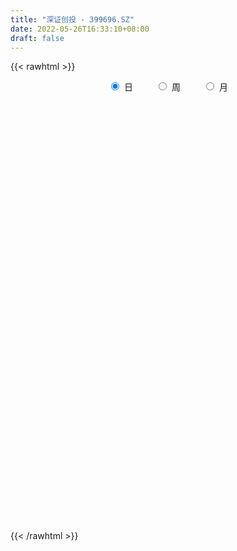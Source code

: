 ```yaml
---
title: "深证创投 - 399696.SZ"
date: 2022-05-26T16:33:10+08:00
draft: false
---
```

{{< rawhtml >}}
    <div style="text-align: center">
        <label style="padding: 1rem;"><input style="margin-right: .5rem" type="radio" name="period" value="D" checked onclick="period_change(this)">日</label>
        <label style="padding: 1rem;"><input style="margin-right: .5rem" type="radio" name="period" value="W" onclick="period_change(this)">周</label>
        <label style="padding: 1rem;"><input style="margin-right: .5rem" type="radio" name="period" value="M" onclick="period_change(this)">月</label>
    </div>
    <div id="chart" style="height: 700px;"></div> 
    <script type="text/javascript">
        const D_v = [24533268.0,20130265.0,22138840.0,22727977.0,21127002.0,21071995.0,23552505.0,24681564.0,26190471.0,28935038.0,26713240.0,29005637.0,25523853.0,23741854.0,25046593.0,29349695.0,27759904.0,23991674.0,31241292.0,32307495.0,30618077.0,28221903.0,28570957.0,29966641.0,30287527.0,31274358.0,37609964.0,36577817.0,35665868.0,32667490.0,33772889.0,33089414.0,31633403.0,28679479.0,30970828.0,31088275.0,31910483.0,34942424.0,37461344.0,43034984.0,41676839.0,36433383.0,30956318.0,30854066.0,32156146.0,28639659.0,37431399.0,40510548.0,43623836.0,39526338.0,43574399.0,35311410.0,34539622.0,36219961.0,40584057.0,41703007.0,35220053.0,35036068.0,36245718.0,33332856.0,36157856.0,36787078.0,38956180.0,37332375.0,35371048.0,33463712.0,27688478.0,27748025.0,30658798.0,32529152.0,35308189.0,32117293.0,34739271.0,38570051.0,41615323.0,36946556.0,39039778.0,31866792.0,37786121.0,33948569.0,35461192.0,36647047.0,33821969.0,35925925.0,35089057.0,36671040.0,32838796.0,35779014.0,30727607.0,24414240.0,31105455.0,27869738.0,30815513.0,21070826.0,22636737.0,18941764.0,22142202.0,19981774.0,22219017.0,18191100.0,20786085.0,24023480.0,21441350.0,20009311.0,22501935.0,21834422.0,22058735.0,22150020.0,25698521.0,25712126.0,24304431.0,23643175.0,25664769.0,28305510.0,21927005.0,23662610.0,33022268.0,30936471.0,29322905.0,31492488.0,33584064.0,34683891.0,35673685.0,35206036.0,33070847.0,35132879.0,30564099.0,36627127.0,32785211.0,33182219.0,31580317.0,34486498.0,34404923.0,37728672.0,39797883.0,45974566.0,36175464.0,36337483.0,36141247.0,35168231.0,36180039.0,34591717.0,39072347.0,40275649.0,38341071.0,40294192.0,39446075.0,36820655.0,31806103.0,38822786.0,38485560.0,39548186.0,35401764.0,35142576.0,34109594.0,36880338.0,38093440.0,46521448.0,43792302.0,40710166.0,43646267.0,35891117.0,35319232.0,36154841.0,36545758.0,39907969.0,41300269.0,42210197.0,34272414.0,35443050.0,33328136.0,31996682.0,37134946.0,32920907.0,29694180.0,29144759.0,26680829.0,28531285.0,31900415.0,31055674.0,33551497.0,28296237.0,28191502.0,31724825.0,39329985.0,33775457.0,35509591.0,38485061.0,36368563.0,50645522.0,32932662.0,29437223.0,29935234.0,29718419.0,29644643.0,30300610.0,29280689.0,36379169.0,37508358.0,34244805.0,33409660.0,30094833.0,36254377.0,40247320.0,40470159.0,32097102.0,36355433.0,31579442.0,32216463.0,30710800.0,29481073.0,27994339.0,28190927.0,28715919.0,30643428.0,27833001.0,31415172.0,30527844.0,29403148.0,32277409.0,28914518.0,29900824.0,23905658.0,24714539.0,20826698.0,20176453.0,21973826.0,25613776.0,21275564.0,29449964.0,26767587.0,30122655.0,27094508.0,29285747.0,24849898.0,23016211.0,23114796.0,26986956.0,33108939.0,25014067.0,22141248.0,27011480.0,25502185.0,29019820.0,30362661.0,30950090.0,30454664.0,33602459.0,27534184.0,26932256.0]
const D_histogram = [0.0,0.1936993732,1.4243768494,1.7232029741,1.4889717186,3.1562095632,8.8352940688,10.9713276207,14.9234935679,19.3300611068,25.1034072741,27.4449251877,23.5449210341,18.9026677774,16.2833539026,13.4297899884,8.6744784257,4.90579224,6.7046911682,5.4015806144,3.584893205,-5.1335093453,-5.8131401481,-2.0956635339,0.6239141426,3.1738826827,6.1507994357,4.2054116275,5.3623498675,8.4235509767,7.9690614022,10.34691567,5.3592665596,-1.2198719322,-0.3297170281,-3.4136725786,1.3557687376,3.929920753,5.4920833103,12.3180140199,16.3414226134,11.7621886948,8.0726748915,0.7371995482,-5.2653296758,-8.2012075389,-5.7185310483,-1.2848632893,-2.2016896531,-7.7752562738,-19.1497060446,-28.0092959077,-22.7917959991,-18.1102482606,-10.0932689472,-9.0866663226,-2.0960116943,-1.1924789892,1.3938085829,2.4385311765,1.5576945225,1.200537311,0.9052438608,-2.3609135442,-7.7668896471,-16.8259333327,-22.0560230517,-22.4221947595,-24.2683810607,-20.5246390366,-13.7353784666,-8.13013981,-9.0251914681,-6.7688048512,-4.059618603,-5.1527894294,-9.9895547334,-13.020396219,-16.7325623758,-12.6877496167,-4.396871768,0.4667864359,3.1260541501,5.1779431832,4.1702964255,5.4756863322,6.0502031416,2.3105870929,2.3004663057,2.1692084444,2.8409942914,0.754864585,-3.6270687874,-7.3712012979,-14.6410484839,-12.5218495208,-9.4397195847,-8.10272572,-11.0743042835,-9.419465084,-9.3254585948,-7.5835954356,-5.487440021,-2.3113943826,-0.017837277,-0.7527062059,-1.215925375,3.1913567667,8.4173069757,10.0959732113,6.6758396993,8.7380503479,8.9250440139,8.5829086347,8.8578584242,12.0195334962,13.7116732807,19.1904334813,24.058078232,24.8287970426,25.0535047689,24.8373691206,21.4028818432,15.3016130901,12.8530546787,7.351887567,5.5878937053,10.7869435105,13.2245289724,12.6963141175,10.7054274458,8.5889417232,5.8421947833,4.2953310344,3.9214997932,1.9142348388,0.1686674069,-5.1123808177,-12.4021336076,-11.2278519989,-10.224377377,-9.3751944024,-8.0148880478,-7.7858255191,-8.2957156167,-6.1677317185,-10.5697192143,-18.3653475117,-20.231302925,-17.9021241604,-16.4786381331,-19.7020267343,-19.5223333032,-16.077489004,-14.0439692433,-10.6719342308,-7.9628443506,-6.6217948905,-10.8830042526,-14.2337989286,-19.0163964191,-20.2305992321,-22.2744932128,-17.737683413,-17.3417187468,-14.1563748904,-6.8909290545,-4.7268892148,-6.5370676681,-10.7184745167,-14.8743747596,-14.5640076589,-20.3803517063,-21.2018196305,-27.4049542992,-29.4053240748,-27.0465768713,-25.0525436042,-17.8318649901,-13.378077482,-13.2901522858,-11.2772809083,-4.4110856812,1.3787942277,7.9232433796,12.3822447092,16.7038944115,17.040438393,22.7132644867,20.627126515,21.6628222271,22.9951963198,23.6560297953,21.0517107478,15.3272410075,9.25153827,-1.3930603069,-11.5413843043,-19.2752154342,-17.7014151796,-13.4289085089,-15.2279315942,-22.6424095408,-18.195096227,-8.7805535421,-1.3567451047,6.5908450601,10.5834516494,14.189513996,13.8491106681,10.0134761273,5.6957764806,1.7645370305,5.6657929067,5.4730142226,5.8070134106,4.7324202799,-0.0947026878,-3.610550383,-12.5911325574,-14.1014940119,-17.1423933458,-16.124984392,-17.3770433413,-15.1127829155,-12.3914607887,-12.0969215232,-16.7487352341,-20.2376347979,-33.0561067486,-41.0095536163,-34.9587367132,-30.0334216109,-18.0257120264,-6.777156233,-0.1209398574,5.5289216996,14.1648014614,22.2966506143,28.6516984029,32.7707398719,33.79192144,36.4345763522,37.803558171,39.4660541991,41.4386916397,42.5304920106,33.978290798,28.7007870251,25.3930136127]
const D_fast = [0.0,0.2421242165,1.8288959051,2.5585227732,2.6965344475,5.1528246829,13.0407327057,17.9195981628,25.602637502,34.8417203175,46.8909183033,56.0936675138,58.0798936187,58.1633073064,59.6148319073,60.1187154902,57.5320235339,54.9897854082,58.4648571284,58.5121417282,57.5916776201,47.5898977335,45.4569818937,48.6505426244,51.5260988365,54.8695380473,59.3841546592,58.4901197579,60.9876454647,66.1547343181,67.6925100941,72.6570932794,69.0092608089,62.1251543342,62.9328799812,58.9955062861,64.1038897866,67.6605219903,70.5957053751,80.5011395897,88.6099038366,86.9712170917,85.2998720113,78.1486965551,70.8298349121,65.8436551643,66.8966988928,71.0091508294,69.5419020524,62.0245213632,45.8626450813,30.0007312412,29.5202821501,29.6742678234,35.1679299,33.902865944,40.3695176486,40.9749306064,43.9096703243,45.5640257121,45.0726126887,45.015589805,44.9466073199,41.0902215289,33.7425230142,20.4769959954,9.7329005135,3.7611801158,-4.1521014506,-5.5395191856,-2.1841032322,1.3886004718,-1.7627490532,-1.1985636492,0.4957179483,-1.8856502354,-9.2198042228,-15.5057447631,-23.4010515139,-22.528176159,-15.3365162523,-10.3561614393,-6.9153801877,-3.5690053588,-3.5340780101,-0.8597665203,1.2273010745,-1.9346682011,-1.3696724118,-0.958628162,0.4234062578,-1.4740073023,-6.7627078715,-12.3496407065,-23.2797500135,-24.2910134306,-23.5688133906,-24.257500956,-29.9976555903,-30.6976826618,-32.9350408213,-33.089076521,-32.3647811117,-29.766584069,-27.4774862825,-28.4005317629,-29.1677322759,-23.9626109424,-16.6323339895,-12.429674451,-14.1808480382,-9.9341248027,-7.5158701333,-5.7122783537,-3.2228639582,2.9436944879,8.0637525925,18.3401211634,29.2222854721,36.2002035434,42.688287462,48.6814940938,50.5977272771,48.3218617966,49.0865670549,45.4233718349,45.0563513996,52.9521370824,58.6958547874,61.3417184618,62.0271886516,62.0579383598,60.7717401157,60.2987091254,60.9052528325,59.3765465878,57.6731460076,51.1140025786,40.7237163869,39.0910349958,37.5384152735,36.0437996475,35.4003839901,33.682990139,31.0991711372,31.6852221058,24.6408048065,12.2538396311,5.3300584866,3.1837062111,0.4875327051,-7.6613625797,-12.3622524743,-12.9367804262,-14.4142529763,-13.7102015215,-12.991822729,-13.3062219915,-20.2881824167,-27.1974268248,-36.7341234201,-43.0059760412,-50.6184933251,-50.5161043786,-54.4555693991,-54.8093192653,-49.266605693,-48.284288157,-51.7287335273,-58.5897590052,-66.4642529379,-69.794887752,-80.706319726,-86.8282425577,-99.8826158013,-109.2343165955,-113.6372136099,-117.9063162438,-115.1436038773,-114.0343357397,-117.2689486149,-118.0753974645,-112.3119736576,-106.1773951918,-97.652135195,-90.0975726881,-81.5999493829,-77.0032958032,-65.6521535878,-62.5815099308,-56.1301086619,-49.0489354892,-42.4740945649,-39.8154859254,-41.7081454139,-45.4709635839,-56.4638272375,-69.497497311,-82.0501322995,-84.9016858397,-83.9864062962,-89.5924122801,-102.6674926118,-102.7689533548,-95.5495490554,-88.4649268942,-78.8696254643,-72.2311559627,-65.0777151171,-61.955840778,-63.288106287,-66.1818618136,-69.671967006,-64.3542629031,-63.1787880316,-61.3930354909,-61.2845235517,-66.1353221914,-70.5538074823,-82.682172796,-87.7179077535,-95.0444054238,-98.0582425681,-103.6545623527,-105.1684976558,-105.5450407262,-108.2747318414,-117.1137293609,-125.6620376242,-146.7445362621,-164.9503715338,-167.639238809,-170.2222791094,-162.7209975315,-153.1667307963,-146.5407493851,-139.5086574032,-127.3315772761,-113.6255654696,-100.1075930803,-87.7958666433,-78.3267047152,-66.575405715,-55.7555343534,-44.2265247755,-31.894214425,-20.1697910515,-20.2274195645,-18.3297265812,-15.2892465904]
const D_slow = [0.0,0.0484248433,0.4045190557,0.8353197992,1.2075627288,1.9966151196,4.2054386368,6.948270542,10.679143934,15.5116592107,21.7875110292,28.6487423262,34.5349725847,39.260639529,43.3314780047,46.6889255018,48.8575451082,50.0839931682,51.7601659602,53.1105611138,54.0067844151,52.7234070788,51.2701220417,50.7462061583,50.9021846939,51.6956553646,53.2333552235,54.2847081304,55.6252955973,57.7311833414,59.723448692,62.3101776095,63.6499942494,63.3450262663,63.2625970093,62.4091788646,62.748121049,63.7306012373,65.1036220649,68.1831255698,72.2684812232,75.2090283969,77.2271971198,77.4114970068,76.0951645879,74.0448627032,72.6152299411,72.2940141187,71.7435917055,69.799777637,65.0123511259,58.0100271489,52.3120781492,47.784516084,45.2611988472,42.9895322665,42.465529343,42.1674095957,42.5158617414,43.1254945355,43.5149181662,43.8150524939,44.0413634591,43.4511350731,41.5094126613,37.3029293281,31.7889235652,26.1833748753,20.1162796101,14.985119851,11.5512752344,9.5187402819,7.2624424148,5.570241202,4.5553365513,3.267139194,0.7697505106,-2.4853485441,-6.6684891381,-9.8404265423,-10.9396444843,-10.8229478753,-10.0414343378,-8.746948542,-7.7043744356,-6.3354528526,-4.8229020671,-4.2452552939,-3.6701387175,-3.1278366064,-2.4175880336,-2.2288718873,-3.1356390841,-4.9784394086,-8.6387015296,-11.7691639098,-14.129093806,-16.154775236,-18.9233513068,-21.2782175778,-23.6095822265,-25.5054810854,-26.8773410907,-27.4551896863,-27.4596490056,-27.647825557,-27.9518069008,-27.1539677091,-25.0496409652,-22.5256476624,-20.8566877375,-18.6721751506,-16.4409141471,-14.2951869884,-12.0807223824,-9.0758390083,-5.6479206882,-0.8503123178,5.1642072402,11.3714065008,17.634782693,23.8441249732,29.194845434,33.0202487065,36.2335123762,38.0714842679,39.4684576943,42.1651935719,45.471325815,48.6454043443,51.3217612058,53.4689966366,54.9295453324,56.003378091,56.9837530393,57.462311749,57.5044786007,56.2263833963,53.1258499944,50.3188869947,47.7627926504,45.4189940498,43.4152720379,41.4688156581,39.3948867539,37.8529538243,35.2105240207,30.6191871428,25.5613614116,21.0858303715,16.9661708382,12.0406641546,7.1600808288,3.1407085778,-0.370283733,-3.0382672907,-5.0289783784,-6.684427101,-9.4051781641,-12.9636278963,-17.717727001,-22.7753768091,-28.3440001123,-32.7784209656,-37.1138506523,-40.6529443749,-42.3756766385,-43.5573989422,-45.1916658592,-47.8712844884,-51.5898781783,-55.230880093,-60.3259680196,-65.6264229272,-72.477661502,-79.8289925207,-86.5906367386,-92.8537726396,-97.3117388871,-100.6562582576,-103.9787963291,-106.7981165562,-107.9008879765,-107.5561894195,-105.5753785746,-102.4798173973,-98.3038437944,-94.0437341962,-88.3654180745,-83.2086364458,-77.792930889,-72.044131809,-66.1301243602,-60.8671966732,-57.0353864214,-54.7225018539,-55.0707669306,-57.9561130067,-62.7749168652,-67.2002706601,-70.5574977873,-74.3644806859,-80.0250830711,-84.5738571278,-86.7689955133,-87.1081817895,-85.4604705245,-82.8146076121,-79.2672291131,-75.8049514461,-73.3015824143,-71.8776382941,-71.4365040365,-70.0200558098,-68.6518022542,-67.2000489015,-66.0169438316,-66.0406195035,-66.9432570993,-70.0910402386,-73.6164137416,-77.902012078,-81.933258176,-86.2775190114,-90.0557147403,-93.1535799374,-96.1778103182,-100.3649941268,-105.4244028262,-113.6884295134,-123.9408179175,-132.6805020958,-140.1888574985,-144.6952855051,-146.3895745633,-146.4198095277,-145.0375791028,-141.4963787375,-135.9222160839,-128.7592914832,-120.5666065152,-112.1186261552,-103.0099820672,-93.5590925244,-83.6925789746,-73.3329060647,-62.700283062,-54.2057103625,-47.0305136063,-40.6822602031]
const D_data = [['2021-05-17', 3024.8148, 3082.5075, 3023.8312, 3092.6428],['2021-05-18', 3078.2594, 3085.5427, 3067.2235, 3095.0801],['2021-05-19', 3067.3465, 3103.0906, 3061.8542, 3117.3169],['2021-05-20', 3089.9815, 3096.9139, 3082.5752, 3112.6335],['2021-05-21', 3111.9787, 3091.8435, 3078.1014, 3122.1982],['2021-05-24', 3096.0373, 3121.6646, 3080.9324, 3121.6646],['2021-05-25', 3126.0898, 3197.157, 3120.4009, 3198.8588],['2021-05-26', 3196.3116, 3182.7095, 3175.98, 3202.5022],['2021-05-27', 3178.2363, 3233.6644, 3171.6567, 3237.1598],['2021-05-28', 3248.9864, 3277.682, 3247.2449, 3313.8948],['2021-05-31', 3301.618, 3342.9637, 3295.1847, 3343.8811],['2021-06-01', 3332.7803, 3346.6851, 3293.5428, 3349.7849],['2021-06-02', 3339.7541, 3289.2131, 3268.8879, 3342.1092],['2021-06-03', 3281.7382, 3279.0483, 3248.7814, 3326.7992],['2021-06-04', 3263.5041, 3304.734, 3257.8385, 3349.9628],['2021-06-07', 3313.1613, 3305.3109, 3276.4061, 3316.5459],['2021-06-08', 3309.8744, 3276.5244, 3250.4735, 3337.6194],['2021-06-09', 3274.6335, 3278.2795, 3261.432, 3294.5076],['2021-06-10', 3284.3004, 3354.6661, 3277.0164, 3362.5494],['2021-06-11', 3360.0312, 3329.4808, 3328.5058, 3368.9035],['2021-06-15', 3331.7284, 3325.8366, 3301.8771, 3348.9822],['2021-06-16', 3324.5679, 3217.7248, 3214.7771, 3328.0467],['2021-06-17', 3212.9182, 3296.0175, 3212.9182, 3297.156],['2021-06-18', 3319.2613, 3363.4932, 3319.1356, 3373.314],['2021-06-21', 3361.2172, 3375.1251, 3340.4206, 3409.544],['2021-06-22', 3382.8658, 3396.1563, 3345.2022, 3406.1626],['2021-06-23', 3389.689, 3427.7514, 3378.2396, 3453.8762],['2021-06-24', 3436.498, 3380.6875, 3376.7369, 3436.498],['2021-06-25', 3390.3406, 3429.1322, 3390.3406, 3437.7333],['2021-06-28', 3445.6825, 3478.0886, 3427.8825, 3498.3369],['2021-06-29', 3487.3186, 3456.0682, 3436.657, 3488.2752],['2021-06-30', 3460.9619, 3512.87, 3454.9323, 3516.0421],['2021-07-01', 3513.0672, 3428.7621, 3427.1044, 3513.5089],['2021-07-02', 3414.037, 3388.1503, 3381.4624, 3434.2234],['2021-07-05', 3403.773, 3474.7625, 3401.4002, 3474.7625],['2021-07-06', 3479.8303, 3426.4621, 3371.7957, 3488.613],['2021-07-07', 3400.4013, 3537.5979, 3380.5151, 3540.6812],['2021-07-08', 3562.8224, 3541.1689, 3528.839, 3577.1312],['2021-07-09', 3524.9346, 3552.6981, 3459.4047, 3571.1714],['2021-07-12', 3590.8283, 3658.1272, 3562.6088, 3670.3178],['2021-07-13', 3652.9827, 3673.991, 3621.8571, 3675.8645],['2021-07-14', 3639.3422, 3586.4678, 3586.0338, 3651.7504],['2021-07-15', 3567.2958, 3594.035, 3525.9534, 3601.7896],['2021-07-16', 3581.0499, 3532.9906, 3529.6085, 3595.8177],['2021-07-19', 3510.7961, 3522.6423, 3489.3187, 3545.7885],['2021-07-20', 3495.7086, 3542.1372, 3490.5846, 3547.0556],['2021-07-21', 3554.9114, 3613.7155, 3550.7299, 3634.3828],['2021-07-22', 3639.8676, 3664.4823, 3605.7481, 3664.9999],['2021-07-23', 3688.7231, 3615.8433, 3605.2593, 3694.4511],['2021-07-26', 3614.6658, 3545.9526, 3463.2418, 3636.7739],['2021-07-27', 3551.5132, 3426.044, 3426.044, 3586.6673],['2021-07-28', 3375.1913, 3392.4881, 3275.9237, 3444.8285],['2021-07-29', 3464.0743, 3546.5378, 3454.4528, 3564.4933],['2021-07-30', 3533.085, 3557.404, 3502.1788, 3590.189],['2021-08-02', 3558.7336, 3628.9978, 3558.7336, 3628.9978],['2021-08-03', 3629.8451, 3564.2077, 3551.4614, 3637.9564],['2021-08-04', 3559.44, 3662.5398, 3559.44, 3663.6047],['2021-08-05', 3639.0089, 3612.3844, 3592.4111, 3643.407],['2021-08-06', 3644.0726, 3649.081, 3616.1475, 3684.2845],['2021-08-09', 3628.4255, 3647.269, 3580.999, 3654.8558],['2021-08-10', 3640.765, 3631.3698, 3580.3381, 3658.2385],['2021-08-11', 3632.9141, 3641.9203, 3599.3812, 3659.1396],['2021-08-12', 3636.785, 3648.0464, 3621.7179, 3664.1506],['2021-08-13', 3632.9859, 3606.8023, 3597.3182, 3673.0772],['2021-08-16', 3590.6829, 3558.4389, 3546.1282, 3600.1072],['2021-08-17', 3560.5871, 3469.1313, 3456.6452, 3575.4685],['2021-08-18', 3473.7558, 3467.6581, 3436.1518, 3503.5435],['2021-08-19', 3467.7374, 3499.7111, 3431.0998, 3528.819],['2021-08-20', 3486.0266, 3459.7006, 3421.1105, 3506.7604],['2021-08-23', 3473.1508, 3519.4349, 3458.0596, 3523.7309],['2021-08-24', 3548.4059, 3574.3325, 3524.9496, 3587.0988],['2021-08-25', 3588.1173, 3585.8519, 3554.6109, 3596.9649],['2021-08-26', 3583.9791, 3511.4568, 3505.6893, 3585.5363],['2021-08-27', 3506.2524, 3549.2282, 3492.5041, 3550.6206],['2021-08-30', 3556.1387, 3564.7549, 3536.8103, 3606.7008],['2021-08-31', 3559.9611, 3518.3333, 3465.9293, 3559.9611],['2021-09-01', 3513.9623, 3449.5135, 3391.288, 3514.101],['2021-09-02', 3432.7776, 3441.4295, 3425.1021, 3457.9946],['2021-09-03', 3439.6391, 3401.978, 3374.7391, 3470.7158],['2021-09-06', 3400.107, 3487.1203, 3377.5134, 3492.0145],['2021-09-07', 3489.7946, 3565.4817, 3476.8908, 3567.3304],['2021-09-08', 3570.4724, 3555.0907, 3537.5519, 3579.189],['2021-09-09', 3552.227, 3547.8297, 3516.2375, 3584.5926],['2021-09-10', 3544.4677, 3554.9976, 3518.8931, 3566.0788],['2021-09-13', 3557.5666, 3522.0594, 3505.2679, 3566.3008],['2021-09-14', 3516.5804, 3554.7359, 3505.8068, 3611.7057],['2021-09-15', 3553.147, 3554.5104, 3531.4187, 3574.6678],['2021-09-16', 3554.3267, 3494.5502, 3494.5502, 3564.9761],['2021-09-17', 3488.9592, 3532.4115, 3477.9907, 3541.6079],['2021-09-22', 3483.2985, 3531.8195, 3478.2282, 3535.5683],['2021-09-23', 3558.9532, 3544.9703, 3531.517, 3568.0682],['2021-09-24', 3531.1341, 3507.6718, 3503.0473, 3575.5225],['2021-09-27', 3529.9654, 3459.7989, 3425.8267, 3558.7701],['2021-09-28', 3446.9381, 3440.7392, 3432.1436, 3475.2147],['2021-09-29', 3410.1392, 3356.8299, 3346.0128, 3418.721],['2021-09-30', 3375.003, 3448.1766, 3374.2595, 3453.0609],['2021-10-08', 3501.714, 3463.6918, 3449.5492, 3505.5602],['2021-10-11', 3463.9622, 3444.5986, 3421.0022, 3463.9622],['2021-10-12', 3435.2827, 3375.9402, 3339.3485, 3439.4104],['2021-10-13', 3379.0369, 3419.256, 3363.273, 3420.197],['2021-10-14', 3413.5668, 3393.699, 3376.5245, 3417.3013],['2021-10-15', 3378.226, 3409.0371, 3358.5521, 3421.1388],['2021-10-18', 3404.402, 3414.9025, 3364.2515, 3416.2445],['2021-10-19', 3422.7976, 3435.7356, 3417.2052, 3446.2559],['2021-10-20', 3430.9306, 3434.6607, 3424.5083, 3467.2283],['2021-10-21', 3433.6483, 3396.6821, 3380.4275, 3437.1169],['2021-10-22', 3399.4881, 3392.0731, 3383.7221, 3426.2125],['2021-10-25', 3399.1488, 3460.6912, 3398.7883, 3461.1305],['2021-10-26', 3480.1158, 3498.0365, 3477.5641, 3523.6325],['2021-10-27', 3500.6099, 3476.35, 3461.1482, 3509.0225],['2021-10-28', 3459.3331, 3411.346, 3403.8904, 3484.7167],['2021-10-29', 3425.2759, 3479.7549, 3405.2667, 3480.0346],['2021-11-01', 3476.3173, 3466.9414, 3443.9966, 3497.4547],['2021-11-02', 3468.4728, 3464.7263, 3431.5932, 3523.7545],['2021-11-03', 3457.0922, 3477.403, 3446.3938, 3486.2391],['2021-11-04', 3494.6561, 3529.7952, 3494.6523, 3539.0543],['2021-11-05', 3550.016, 3533.8349, 3531.8708, 3581.631],['2021-11-08', 3544.753, 3613.5222, 3544.4372, 3628.4508],['2021-11-09', 3622.2898, 3651.6293, 3596.3351, 3651.6293],['2021-11-10', 3633.9113, 3636.3987, 3582.7874, 3641.1745],['2021-11-11', 3629.774, 3654.3698, 3616.2319, 3660.6502],['2021-11-12', 3651.6458, 3671.875, 3641.6655, 3673.7434],['2021-11-15', 3679.3855, 3643.989, 3633.2096, 3683.5053],['2021-11-16', 3640.9272, 3603.8675, 3602.4453, 3656.7067],['2021-11-17', 3618.3769, 3642.709, 3612.6993, 3649.0929],['2021-11-18', 3632.3143, 3596.2901, 3585.3827, 3632.3143],['2021-11-19', 3597.5334, 3634.1561, 3594.913, 3635.4712],['2021-11-22', 3661.1498, 3743.1767, 3661.1498, 3743.1767],['2021-11-23', 3734.4013, 3745.195, 3717.224, 3762.2427],['2021-11-24', 3743.4422, 3730.3364, 3725.4911, 3766.0664],['2021-11-25', 3731.1237, 3721.7062, 3709.3324, 3736.8007],['2021-11-26', 3710.4899, 3724.2204, 3708.9178, 3743.4994],['2021-11-29', 3674.0286, 3716.6604, 3670.736, 3737.1648],['2021-11-30', 3740.9016, 3732.0446, 3704.8427, 3746.5291],['2021-12-01', 3734.1929, 3752.908, 3729.6518, 3753.8169],['2021-12-02', 3759.314, 3736.4882, 3719.8321, 3764.765],['2021-12-03', 3734.0437, 3738.6313, 3724.0105, 3750.3155],['2021-12-06', 3727.2067, 3681.3766, 3673.4935, 3736.3593],['2021-12-07', 3705.6881, 3622.8491, 3600.5763, 3706.6689],['2021-12-08', 3639.5827, 3710.2474, 3639.5827, 3711.7243],['2021-12-09', 3707.5009, 3712.4039, 3695.2254, 3731.7305],['2021-12-10', 3687.3703, 3714.2794, 3679.1499, 3718.6233],['2021-12-13', 3710.1049, 3726.0421, 3692.3083, 3735.1185],['2021-12-14', 3708.9671, 3715.8898, 3702.6492, 3721.9474],['2021-12-15', 3710.3902, 3705.1789, 3701.4966, 3742.9421],['2021-12-16', 3712.5869, 3742.345, 3697.5746, 3742.345],['2021-12-17', 3728.1804, 3652.8088, 3652.8088, 3728.1804],['2021-12-20', 3638.6936, 3570.2357, 3566.8008, 3652.6112],['2021-12-21', 3568.459, 3606.8494, 3568.333, 3610.7159],['2021-12-22', 3616.4701, 3648.7062, 3615.0216, 3659.261],['2021-12-23', 3650.7836, 3636.4428, 3633.4585, 3661.0873],['2021-12-24', 3645.7391, 3560.8405, 3556.4829, 3648.8365],['2021-12-27', 3568.2144, 3580.8508, 3560.1117, 3602.5031],['2021-12-28', 3589.2505, 3618.0521, 3582.6362, 3618.9218],['2021-12-29', 3613.2645, 3603.3255, 3595.316, 3619.1362],['2021-12-30', 3607.8555, 3624.603, 3598.0287, 3644.3811],['2021-12-31', 3637.8075, 3624.735, 3620.1583, 3644.3934],['2022-01-04', 3666.3104, 3611.8823, 3594.883, 3670.3014],['2022-01-05', 3598.7126, 3525.5454, 3502.3531, 3601.8583],['2022-01-06', 3496.6103, 3504.6076, 3468.5353, 3520.3645],['2022-01-07', 3504.2508, 3449.0316, 3448.429, 3528.257],['2022-01-10', 3438.1986, 3458.8257, 3411.5093, 3472.0177],['2022-01-11', 3454.2, 3418.8522, 3412.4154, 3477.072],['2022-01-12', 3445.8887, 3487.6703, 3445.8887, 3487.6703],['2022-01-13', 3489.6907, 3430.0641, 3429.3872, 3490.9727],['2022-01-14', 3411.8243, 3456.5414, 3404.6994, 3475.0229],['2022-01-17', 3452.7856, 3521.6677, 3452.7856, 3527.0363],['2022-01-18', 3521.6627, 3472.5063, 3465.4483, 3521.6627],['2022-01-19', 3455.8233, 3412.7822, 3392.4769, 3460.5323],['2022-01-20', 3411.5672, 3353.2139, 3350.789, 3419.2362],['2022-01-21', 3347.8111, 3313.5166, 3303.9601, 3358.2302],['2022-01-24', 3295.5428, 3339.6086, 3290.6781, 3357.7683],['2022-01-25', 3324.5264, 3225.5669, 3225.5669, 3345.425],['2022-01-26', 3233.6201, 3244.4606, 3201.2468, 3262.8868],['2022-01-27', 3238.5512, 3128.5367, 3127.3731, 3239.4081],['2022-01-28', 3155.572, 3125.2501, 3093.74, 3173.7348],['2022-02-07', 3178.7872, 3146.2988, 3134.1816, 3200.7682],['2022-02-08', 3143.4519, 3119.7914, 3056.5448, 3143.4519],['2022-02-09', 3125.5828, 3179.5089, 3098.578, 3182.4008],['2022-02-10', 3185.7867, 3149.8315, 3126.8456, 3185.7867],['2022-02-11', 3131.7633, 3082.0981, 3076.3653, 3138.9719],['2022-02-14', 3059.8053, 3087.0045, 3039.585, 3115.8542],['2022-02-15', 3097.3735, 3150.3057, 3093.3648, 3151.0082],['2022-02-16', 3167.9999, 3154.5574, 3143.6302, 3172.6967],['2022-02-17', 3152.2959, 3186.0091, 3136.6704, 3214.0384],['2022-02-18', 3160.0889, 3183.0304, 3152.7847, 3184.1532],['2022-02-21', 3186.8161, 3202.4865, 3180.307, 3204.0509],['2022-02-22', 3176.1775, 3164.9929, 3127.8836, 3176.1775],['2022-02-23', 3168.0359, 3251.1414, 3168.0359, 3251.6273],['2022-02-24', 3228.4043, 3168.7708, 3125.793, 3258.8666],['2022-02-25', 3205.2691, 3210.5454, 3201.4255, 3246.4117],['2022-02-28', 3211.749, 3227.9324, 3180.3492, 3227.9324],['2022-03-01', 3240.4094, 3233.7985, 3212.2101, 3257.8686],['2022-03-02', 3213.9061, 3196.484, 3182.9499, 3213.9061],['2022-03-03', 3207.1227, 3140.9589, 3135.3663, 3207.741],['2022-03-04', 3110.9822, 3106.4196, 3092.5326, 3146.2422],['2022-03-07', 3094.2223, 2999.0766, 2986.4532, 3094.2223],['2022-03-08', 3007.7049, 2935.5896, 2905.0598, 3027.2663],['2022-03-09', 2941.56, 2896.3144, 2774.442, 2954.4991],['2022-03-10', 2979.6426, 2972.1315, 2962.4991, 2999.0512],['2022-03-11', 2925.5505, 2999.4827, 2898.1637, 3000.7211],['2022-03-14', 2966.8586, 2908.22, 2907.8075, 2977.1948],['2022-03-15', 2884.486, 2786.5746, 2786.5746, 2934.6018],['2022-03-16', 2838.9447, 2899.0519, 2735.8175, 2905.4374],['2022-03-17', 2953.5959, 2975.8675, 2949.8349, 3029.2183],['2022-03-18', 2958.5186, 2980.1235, 2936.8111, 2982.9843],['2022-03-21', 2997.1805, 3018.1885, 2982.954, 3033.1791],['2022-03-22', 3011.6379, 2995.8998, 2984.7208, 3020.579],['2022-03-23', 3013.594, 3010.0553, 2990.5986, 3023.4543],['2022-03-24', 2990.1641, 2969.6364, 2942.636, 2993.9837],['2022-03-25', 2977.0833, 2913.4234, 2913.4234, 2985.9259],['2022-03-28', 2892.608, 2881.1917, 2864.2241, 2909.8447],['2022-03-29', 2895.7254, 2856.407, 2844.0681, 2899.8976],['2022-03-30', 2873.0194, 2947.3929, 2863.3422, 2947.3929],['2022-03-31', 2927.6331, 2900.7074, 2897.2917, 2928.2884],['2022-04-01', 2882.2561, 2902.5227, 2866.6523, 2917.9932],['2022-04-06', 2901.3461, 2877.5739, 2859.741, 2901.3461],['2022-04-07', 2863.6799, 2806.945, 2806.945, 2872.9458],['2022-04-08', 2809.174, 2789.75, 2754.4744, 2816.0477],['2022-04-11', 2771.8914, 2671.029, 2659.5735, 2771.8914],['2022-04-12', 2663.934, 2715.2086, 2638.3825, 2716.6441],['2022-04-13', 2698.1085, 2660.2927, 2660.2927, 2707.5845],['2022-04-14', 2683.2628, 2680.891, 2663.0959, 2701.4157],['2022-04-15', 2656.1106, 2626.329, 2605.5543, 2656.1106],['2022-04-18', 2610.6426, 2647.5068, 2577.0177, 2651.582],['2022-04-19', 2646.0766, 2642.6315, 2628.0335, 2679.822],['2022-04-20', 2652.5067, 2597.0332, 2588.6685, 2652.7152],['2022-04-21', 2580.903, 2497.5717, 2487.1064, 2601.9461],['2022-04-22', 2479.3749, 2460.4936, 2443.9435, 2498.3502],['2022-04-25', 2407.5958, 2262.2143, 2262.2143, 2407.5958],['2022-04-26', 2273.658, 2220.0879, 2213.8597, 2307.2089],['2022-04-27', 2189.727, 2341.624, 2178.2072, 2342.813],['2022-04-28', 2318.492, 2311.7038, 2289.0065, 2353.6153],['2022-04-29', 2327.4139, 2406.7894, 2318.7847, 2416.8594],['2022-05-05', 2394.3093, 2429.6398, 2388.8179, 2458.8639],['2022-05-06', 2367.609, 2396.9837, 2358.762, 2418.2847],['2022-05-09', 2394.1201, 2399.125, 2387.7686, 2433.9458],['2022-05-10', 2363.4612, 2462.7784, 2357.0179, 2464.2494],['2022-05-11', 2463.4059, 2496.8065, 2462.0124, 2567.7556],['2022-05-12', 2483.1924, 2515.4191, 2482.0304, 2526.3611],['2022-05-13', 2528.6467, 2522.6885, 2500.2554, 2535.5145],['2022-05-16', 2544.501, 2507.9302, 2499.6131, 2565.2138],['2022-05-17', 2511.1703, 2551.0509, 2492.2833, 2552.7126],['2022-05-18', 2559.7014, 2561.7604, 2553.172, 2586.4888],['2022-05-19', 2525.7619, 2592.0531, 2519.9394, 2592.2038],['2022-05-20', 2608.6923, 2627.098, 2595.7541, 2634.9454],['2022-05-23', 2637.3882, 2648.3948, 2616.6714, 2649.969],['2022-05-24', 2643.8997, 2529.6404, 2529.3828, 2643.8997],['2022-05-25', 2529.8393, 2551.1057, 2516.3514, 2552.1],['2022-05-26', 2558.9277, 2567.9637, 2508.6465, 2581.9493]]
const W_v = [83137130.0,93850438.0,100381890.0,106974234.0,83570051.0,90198677.0,80912142.0,92892574.0,117255157.0,113781002.0,94464986.0,73491967.0,84253771.0,72154207.0,62811573.0,73653523.0,78490374.0,86493001.0,81698991.0,66507654.0,70821118.0,66182539.0,57900763.0,60367535.0,56440861.0,72071496.0,72349444.0,68001819.0,71074002.0,61607952.0,28242463.0,20819851.0,77011919.0,75873210.0,93665918.0,81074227.0,78441338.0,49062115.0,66335245.0,83726795.0,77125533.0,37425973.0,71476232.0,65901928.0,67533728.0,63884851.0,53718311.0,57393603.0,54631407.0,61488076.0,62544407.0,64416993.0,63571945.0,80809663.0,63539446.0,62152600.0,56153804.0,50256998.0,53818348.0,51583935.0,51249064.0,54806914.0,42716843.0,58892030.0,57167835.0,64518257.0,64968058.0,66234577.0,88845388.0,83830157.0,62319758.0,84544302.0,65990007.0,56684736.0,66302171.0,41083558.0,95293354.0,83715732.0,79782995.0,83868510.0,112497497.0,158605253.0,188040309.0,246265129.0,225460465.0,164141299.0,152733944.0,151864825.0,159202541.0,148410011.0,137331058.0,48051044.0,109375222.0,123875638.0,119989449.0,127709596.0,87338397.0,115279608.0,115356112.0,119195351.0,133801151.0,87889622.0,97608998.0,104224261.0,96910022.0,99828960.0,107096499.0,151531532.0,154529227.0,175028805.0,133802062.0,142803292.0,144163714.0,19706908.0,85153285.0,118612246.0,96015813.0,133156132.0,122341185.0,111299372.0,109230014.0,98790879.0,107599052.0,137100719.0,154835073.0,134674064.0,115542756.0,193196366.0,173760219.0,136334510.0,196490590.0,213042246.0,256130346.0,308083768.0,242267223.0,213060262.0,183630235.0,156721981.0,132595005.0,123151657.0,150272220.0,161655293.0,116756983.0,97574237.0,147412229.0,142248343.0,116983391.0,168583594.0,148304938.0,164986914.0,96433470.0,173332878.0,277727531.0,248109514.0,196205329.0,156876980.0,193606668.0,144585882.0,139275599.0,158528150.0,172172984.0,197667972.0,159648663.0,123200200.0,56329681.0,24846333.0,142448784.0,113130061.0,121512191.0,127999602.0,125246292.0,104367659.0,113335010.0,116672779.0,105345618.0,105945181.0,134921937.0,105874110.0,167104211.0,166200486.0,150777046.0,144236510.0,125884972.0,58531950.0,52154619.0,121652264.0,119211842.0,124034397.0,113526078.0,114784920.0,109276929.0,86876639.0,99826248.0,134035735.0,123788189.0,50056054.0,117160789.0,110657352.0,124431573.0,130031177.0,144650060.0,117377578.0,171415534.0,159842675.0,166373354.0,182955590.0,182361588.0,189171730.0,188788903.0,182566345.0,154930061.0,173263956.0,187254570.0,175804702.0,171105514.0,83389433.0,93464840.0,22142202.0,105201456.0,107845753.0,121508273.0,132582162.0,160019819.0,169647546.0,168661372.0,194081508.0,178418717.0,197429334.0,185483290.0,179627712.0,174670183.0,183818917.0,186554066.0,160891474.0,151719700.0,161318006.0,193941399.0,149036129.0,170822681.0,179163791.0,160343211.0,143377614.0,91346164.0,139712948.0,109866317.0,142720461.0,47866109.0,130366006.0,142846236.0,118523563.0]
const W_histogram = [0.0,-0.7916325926,2.0525917248,1.9162678923,0.5082750889,7.5619624961,12.1149303251,18.5800443092,23.621973625,24.7284569426,23.5461671029,22.5483875332,23.7688946116,17.7622041305,13.5675267505,5.5875129734,6.0640765061,-0.3174337561,-6.2480843576,-8.1403444065,-14.1551076408,-17.965521505,-21.0419321393,-23.6618097481,-21.1649074667,-20.1433195449,-23.6808369257,-24.5608058655,-33.4572992208,-45.2830925597,-46.6728926363,-41.6968760941,-29.6764906269,-14.5414105061,-3.7393200208,-7.4067071672,1.3083691915,3.1832858657,5.7756191038,3.7956379749,0.7660665943,-0.1242255705,3.4605316772,6.2467107825,5.6161928637,0.6199022671,-0.851130449,-7.0977209997,-19.0371970225,-23.0019821262,-28.7651653103,-23.8729918984,-18.6149097292,-13.0365378093,-17.5876271655,-16.0852573048,-19.8874179623,-18.8149556669,-16.0003750013,-14.5734547994,-16.2077237427,-12.4176487668,-9.6072376037,-20.1277514952,-26.9703148887,-26.6872257241,-18.4403707966,-13.2778402174,-0.9634882338,1.0993316217,4.7685689734,9.4129269711,11.3600692803,10.0783143663,8.7776915601,9.3188254777,13.8390139673,16.3889429882,19.7472205804,20.8259500286,28.4682941393,41.5481143148,55.8366846657,69.1910056617,75.351295977,80.2365658696,77.343304048,79.483708543,71.5066393631,66.0848574566,48.6037390865,30.6280995902,11.1801508042,-6.2386369183,-20.0044467559,-24.8058572969,-33.1740213279,-34.2336639132,-26.3126313054,-21.2834046021,-14.4716161513,-14.3096570741,-12.8870631922,-9.1697949509,-9.2200087057,-13.70592166,-10.8124097945,-2.8793869038,1.9312560266,14.2197589398,23.6994034355,28.2308649303,22.2715038507,14.5300673135,12.9378825648,8.392850428,6.76641033,5.8470246425,5.369331967,1.5397304093,-1.2171842818,-4.0892517693,-0.4547715989,4.9456370813,10.570183661,13.3207518188,20.1674752234,26.7532185239,30.4836391052,27.4854683241,23.2487868535,24.4431464025,39.0575776651,33.0981035706,35.0926438975,21.7237328157,0.134233437,-18.9353031598,-31.4078701612,-35.5299023481,-33.2141770041,-33.5310455859,-28.9463928152,-20.2045504126,-13.6878746791,-18.4205393472,-19.2707971406,-9.458581505,-1.9137759781,9.4526050906,16.9615764827,26.3430776078,47.1362848825,44.9336702516,36.4882071699,38.229313478,36.9405891847,30.4522137327,22.0825289999,18.5026019142,13.9708860512,-2.6925807746,-7.035238021,-18.8392783122,-25.564679133,-22.2488775553,-17.2356690239,-19.4656486748,-20.1047168032,-9.8915147265,-1.8733499755,-0.5519777119,-2.2942916441,-0.6638260704,-6.169859455,-5.9612475661,-5.8248758497,-1.765127543,7.2906382651,11.125913956,23.8299667704,16.1277739493,3.02339198,6.4846281931,6.1795937259,-9.2268949589,-20.2325170345,-32.2940840848,-46.18333237,-52.5634631547,-50.9490180218,-51.546071106,-51.2187255978,-37.7875546953,-26.8969143741,-25.5220888061,-17.4464348764,-7.8398193652,10.3165171661,22.7229711291,30.6762405483,35.9428082313,41.1857359318,39.2408362401,45.9196879419,45.7902204553,47.8410044899,42.0248577691,41.0670516957,34.5622292486,18.1533046574,11.4566177216,-3.9382934033,-4.806562939,-7.7200892284,-11.8826530412,-18.8008127474,-22.2536258659,-27.7807832825,-31.8497063473,-28.0404942928,-21.5735833782,-8.3725764663,-2.8402332198,5.7568243983,10.9829694297,11.3235448509,6.189448996,-4.0673259364,-7.0411497506,-20.5687981689,-28.2631188478,-41.4402228365,-60.1558325703,-71.9637915313,-69.4640326344,-62.654512851,-61.7588907278,-64.6555719087,-64.0409791739,-64.1330292357,-60.9560043991,-62.2588336247,-69.3916078334,-79.8004906591,-84.3792913742,-82.0700640821,-66.7295899788,-45.2324818957,-31.3373181079]
const W_fast = [0.0,-0.9895407407,2.3678315079,2.7105746484,1.4296506172,10.3738286485,17.9555290587,29.0656541202,40.0130768422,47.3016743954,52.0059263315,56.6452436451,63.8079743764,62.2418349279,61.4390392355,54.8559037017,56.848486361,50.3876176597,42.8949459689,38.9675998183,29.4140596739,21.1122654334,12.7753717643,4.2400417185,1.4457171331,-2.5685248313,-12.0262514435,-19.0464218497,-36.3072400101,-59.453806489,-72.5118297247,-77.9600322059,-73.3587693955,-61.8590419013,-51.9917814212,-57.5108453593,-48.4686767028,-45.7979385622,-41.7617005481,-42.7927721833,-45.6308269154,-46.5521754728,-42.1022853058,-37.7544285048,-36.9808982077,-41.8222132375,-43.5060285659,-51.5270493665,-68.2258246449,-77.9411052802,-90.8955797918,-91.9716543546,-91.3672996176,-89.04806215,-97.9960582977,-100.5150027632,-109.2890179112,-112.9202945325,-114.1058076172,-116.3222511153,-122.0084509942,-121.32278821,-120.9141864478,-136.4666382131,-150.0517803288,-156.4404975952,-152.8037353669,-150.960664842,-138.8871849169,-136.549532156,-131.6881525609,-124.6905628205,-119.9034031911,-118.6655795135,-117.7717794298,-114.9009391428,-106.9209971613,-100.2738323933,-91.9787496561,-85.6935327007,-70.9341150552,-47.4672663011,-19.2195247837,11.4325476278,36.4306619373,61.3750732973,77.8176374876,99.8289691184,109.7285597793,120.827992237,115.4978086384,105.1791940397,88.5262829548,69.5478360027,50.7809144761,39.7780396108,23.1163702479,13.4983116844,14.8411864658,14.5495620186,17.7434464316,14.3279912402,12.528819324,13.9536388276,11.5984228965,3.6860295271,3.8764389439,11.0896151088,16.3830720458,32.226514694,47.6310100485,59.220187776,58.828702659,54.7197829501,56.3620688426,53.9152493128,53.9804117974,54.5227822705,55.3874225868,51.9427536313,48.8815428698,44.98716244,48.5079497107,55.1447676612,63.4118601561,69.4926162686,81.3812084791,94.6552564105,106.0065867682,109.8797830681,111.4552983108,118.7604444604,143.1392701393,145.4543219375,156.2220232387,148.2840453609,126.7281043414,102.9247419547,82.6002074129,69.5956996391,63.607880732,54.9082507537,52.2563053206,55.94701012,59.0417171838,49.7039176789,44.0359606004,51.4835308596,58.549892392,72.2794247334,84.0287902461,99.9960607732,132.5733392685,141.6041422005,142.2807309114,153.5791655889,161.5255885917,162.6502665729,159.8012140901,160.8469374829,159.8079431328,142.4713311133,136.3698643617,119.8560044924,106.7394338883,104.4930160773,105.1973073526,98.100915533,92.4356682039,100.175991599,107.7258188561,108.9091966917,106.5933098484,108.0578189046,101.0093206562,99.7276206536,98.4077734076,102.0262398284,112.9046652029,119.5214193828,138.1829638898,134.5127145561,122.1641805817,127.246573843,128.4864378074,110.7732253828,94.7094740486,74.5743859772,49.1393045995,29.6183080261,18.4954986535,5.0119277928,-7.4654080985,-3.4811258697,0.6852858579,-4.3204107756,-0.6063655651,7.0402951049,27.7757609278,45.862957673,61.4852872292,75.7375569701,91.2769186535,99.1422280219,117.3010017092,128.6190893364,142.6301244935,147.320192215,156.6291490655,158.7648839306,146.8942855037,143.0617529983,126.6822685225,124.6123582521,119.7688096556,112.6355825825,101.0172196895,92.0010001045,79.5286468672,67.4972972156,64.2963856969,65.3699007669,76.4777635623,81.3000485039,91.3363122216,99.3081996104,102.4796612443,98.8929276384,87.6193212219,82.8852099701,64.2153620095,49.4552616187,25.9181019208,-7.8364659555,-37.6353727993,-52.501622061,-61.3557304904,-75.8998310492,-94.9604052072,-110.3560572659,-126.4813646366,-138.5433408997,-155.4108785316,-179.8915546986,-210.2505601891,-235.9241837478,-254.1324724762,-255.4743958676,-245.2854082584,-239.2245739976]
const W_slow = [0.0,-0.1979081481,0.3152397831,0.7943067561,0.9213755283,2.8118661524,5.8405987336,10.4856098109,16.3911032172,22.5732174528,28.4597592286,34.0968561119,40.0390797648,44.4796307974,47.871512485,49.2683907284,50.7844098549,50.7050514159,49.1430303265,47.1079442248,43.5691673147,39.0777869384,33.8173039036,27.9018514666,22.6106245999,17.5747947137,11.6545854822,5.5143840158,-2.8499407894,-14.1707139293,-25.8389370884,-36.2631561119,-43.6822787686,-47.3176313951,-48.2524614003,-50.1041381921,-49.7770458943,-48.9812244278,-47.5373196519,-46.5884101582,-46.3968935096,-46.4279499023,-45.562816983,-44.0011392873,-42.5970910714,-42.4421155046,-42.6548981169,-44.4293283668,-49.1886276224,-54.939123154,-62.1304144816,-68.0986624562,-72.7523898884,-76.0115243408,-80.4084311321,-84.4297454584,-89.4015999489,-94.1053388657,-98.105432616,-101.7487963158,-105.8007272515,-108.9051394432,-111.3069488441,-116.3388867179,-123.0814654401,-129.7532718711,-134.3633645703,-137.6828246246,-137.9236966831,-137.6488637777,-136.4567215343,-134.1034897915,-131.2634724715,-128.7438938799,-126.5494709899,-124.2197646204,-120.7600111286,-116.6627753816,-111.7259702365,-106.5194827293,-99.4024091945,-89.0153806158,-75.0562094494,-57.7584580339,-38.9206340397,-18.8614925723,0.4743334397,20.3452605754,38.2219204162,54.7431347804,66.894069552,74.5510944495,77.3461321506,75.786472921,70.785361232,64.5838969078,56.2903915758,47.7319755975,41.1538177712,35.8329666207,32.2150625828,28.6376483143,25.4158825163,23.1234337785,20.8184316021,17.3919511871,14.6888487385,13.9690020125,14.4518160192,18.0067557541,23.931606613,30.9893228456,36.5571988083,40.1897156366,43.4241862778,45.5223988848,47.2140014673,48.675757628,50.0180906197,50.4030232221,50.0987271516,49.0764142093,48.9627213096,50.1991305799,52.8416764951,56.1718644498,61.2137332557,67.9020378867,75.522947663,82.394314744,88.2065114573,94.317298058,104.0816924742,112.3562183669,121.1293793412,126.5603125452,126.5938709044,121.8600451145,114.0080775742,105.1256019871,96.8220577361,88.4392963396,81.2026981358,76.1515605327,72.7295918629,68.1244570261,63.3067577409,60.9421123647,60.4636683701,62.8268196428,67.0672137635,73.6529831654,85.437054386,96.6704719489,105.7925237414,115.3498521109,124.5849994071,132.1980528403,137.7186850902,142.3443355688,145.8370570816,145.1639118879,143.4051023827,138.6952828046,132.3041130214,126.7418936325,122.4329763766,117.5665642078,112.5403850071,110.0675063254,109.5991688316,109.4611744036,108.8876014925,108.7216449749,107.1791801112,105.6888682197,104.2326492572,103.7913673715,105.6140269378,108.3955054268,114.3529971194,118.3849406067,119.1407886017,120.76194565,122.3068440815,120.0001203417,114.9419910831,106.8684700619,95.3226369694,82.1817711808,69.4445166753,56.5579988988,43.7533174994,34.3064288255,27.582200232,21.2016780305,16.8400693114,14.8801144701,17.4592437616,23.1399865439,30.809046681,39.7947487388,50.0911827217,59.9013917818,71.3813137673,82.8288688811,94.7891200036,105.2953344458,115.5620973698,124.2026546819,128.7409808463,131.6051352767,130.6205619259,129.4189211911,127.488898884,124.5182356237,119.8180324369,114.2546259704,107.3094301498,99.3470035629,92.3368799897,86.9434841452,84.8503400286,84.1402817237,85.5794878232,88.3252301807,91.1561163934,92.7034786424,91.6866471583,89.9263597207,84.7841601784,77.7183804665,67.3583247574,52.3193666148,34.328418732,16.9624105734,1.2987823606,-14.1409403213,-30.3048332985,-46.315078092,-62.3483354009,-77.5873365007,-93.1520449069,-110.4999468652,-130.45006953,-151.5448923735,-172.0624083941,-188.7448058888,-200.0529263627,-207.8872558897]
const W_data = [['2017-07-14', 2387.3752, 2313.9103, 2297.5578, 2394.8285],['2017-07-21', 2304.971, 2301.5057, 2202.1416, 2329.0592],['2017-07-28', 2299.3075, 2353.1701, 2284.7946, 2363.5243],['2017-08-04', 2351.7847, 2324.8307, 2324.6016, 2398.0238],['2017-08-11', 2321.5244, 2305.7944, 2303.831, 2368.2229],['2017-08-18', 2312.8259, 2430.7008, 2312.0915, 2449.0297],['2017-08-25', 2435.2843, 2439.3802, 2409.2966, 2462.7566],['2017-09-01', 2444.6856, 2506.7555, 2439.4481, 2508.1388],['2017-09-08', 2506.3502, 2539.0242, 2500.5963, 2576.9928],['2017-09-15', 2537.2971, 2528.5888, 2524.813, 2596.5656],['2017-09-22', 2524.7802, 2522.7329, 2508.6513, 2563.3422],['2017-09-29', 2519.9322, 2542.117, 2474.6034, 2542.117],['2017-10-13', 2567.8951, 2594.4344, 2541.2173, 2594.4344],['2017-10-20', 2593.1879, 2513.5689, 2481.585, 2593.1879],['2017-10-27', 2516.0149, 2527.7787, 2509.4095, 2559.0069],['2017-11-03', 2526.3907, 2461.916, 2446.9384, 2533.3293],['2017-11-10', 2462.7109, 2559.3868, 2452.2682, 2567.3937],['2017-11-17', 2561.4061, 2466.9464, 2464.8727, 2597.1553],['2017-11-24', 2456.0431, 2443.6736, 2422.5951, 2556.6614],['2017-12-01', 2439.7417, 2474.1581, 2391.5406, 2477.5528],['2017-12-08', 2473.2651, 2398.5366, 2340.07, 2476.3011],['2017-12-15', 2401.5014, 2392.4991, 2381.6822, 2437.3665],['2017-12-22', 2393.6371, 2372.5417, 2350.921, 2401.6864],['2017-12-29', 2369.3798, 2349.2505, 2320.3793, 2372.8775],['2018-01-05', 2356.3489, 2398.6565, 2346.4297, 2419.257],['2018-01-12', 2397.2337, 2375.9859, 2353.5373, 2403.7405],['2018-01-19', 2372.0167, 2296.4852, 2257.8778, 2372.7235],['2018-01-26', 2292.0801, 2299.6527, 2265.1585, 2350.3482],['2018-02-02', 2296.6673, 2149.5032, 2090.6865, 2308.3518],['2018-02-09', 2114.0537, 2023.6836, 1985.3766, 2131.6865],['2018-02-14', 2037.0956, 2078.8309, 2036.0026, 2101.2568],['2018-02-23', 2095.8946, 2128.4234, 2093.9426, 2135.7543],['2018-03-02', 2141.86, 2228.4755, 2141.86, 2258.2105],['2018-03-09', 2239.9129, 2316.962, 2224.1363, 2320.4793],['2018-03-16', 2337.3822, 2318.8744, 2299.8793, 2373.4556],['2018-03-23', 2317.97, 2145.351, 2117.8841, 2344.4949],['2018-03-30', 2110.3403, 2304.6903, 2097.7927, 2304.6903],['2018-04-04', 2317.3137, 2242.4388, 2241.8494, 2327.1899],['2018-04-13', 2236.6758, 2260.2629, 2214.2563, 2285.0804],['2018-04-20', 2252.7638, 2201.7301, 2177.5968, 2273.3076],['2018-04-27', 2204.2788, 2170.1664, 2141.5746, 2227.4452],['2018-05-04', 2179.8571, 2179.9717, 2132.1119, 2201.4651],['2018-05-11', 2189.6108, 2238.1529, 2189.6108, 2263.4565],['2018-05-18', 2242.1201, 2242.9375, 2216.3068, 2266.381],['2018-05-25', 2261.3381, 2204.5386, 2203.326, 2286.8526],['2018-06-01', 2205.6077, 2130.9691, 2110.7192, 2226.1455],['2018-06-08', 2137.291, 2151.4353, 2115.9259, 2194.2101],['2018-06-15', 2145.3048, 2061.2084, 2046.4232, 2155.1978],['2018-06-22', 2024.9664, 1923.2942, 1854.3406, 2029.1047],['2018-06-29', 1940.0748, 1955.7655, 1865.6332, 1956.6427],['2018-07-06', 1952.7801, 1877.6554, 1833.5496, 1962.9954],['2018-07-13', 1885.518, 1978.4124, 1874.6244, 1982.2979],['2018-07-20', 1984.461, 1983.4182, 1947.058, 2007.8662],['2018-07-27', 1979.2848, 1993.5034, 1974.9474, 2057.9279],['2018-08-03', 1992.9504, 1845.8345, 1832.2756, 1995.2064],['2018-08-10', 1837.6344, 1888.1404, 1782.2757, 1890.0056],['2018-08-17', 1864.5807, 1788.5322, 1785.133, 1902.563],['2018-08-24', 1782.9834, 1813.5722, 1759.8485, 1829.4376],['2018-08-31', 1821.4557, 1818.2438, 1815.9511, 1878.2098],['2018-09-07', 1817.0411, 1785.8017, 1773.593, 1834.509],['2018-09-14', 1778.5034, 1719.6723, 1708.0738, 1778.5034],['2018-09-21', 1712.2314, 1766.6844, 1686.5821, 1768.9532],['2018-09-28', 1747.1762, 1747.7405, 1723.9845, 1776.1611],['2018-10-12', 1715.0479, 1531.4929, 1472.1845, 1720.2965],['2018-10-19', 1539.4147, 1494.4455, 1422.3484, 1553.3559],['2018-10-26', 1517.1143, 1526.3479, 1483.041, 1588.8529],['2018-11-02', 1521.7175, 1612.335, 1475.4558, 1612.335],['2018-11-09', 1607.6088, 1577.8919, 1565.8859, 1627.1837],['2018-11-16', 1575.1928, 1689.5742, 1574.2912, 1698.5758],['2018-11-23', 1691.2998, 1580.4585, 1572.8745, 1698.3049],['2018-11-30', 1578.7248, 1598.9332, 1563.7221, 1633.1648],['2018-12-07', 1646.3844, 1620.0947, 1613.7006, 1669.5976],['2018-12-14', 1608.5777, 1593.5659, 1591.169, 1643.7861],['2018-12-21', 1587.6695, 1544.9371, 1531.4819, 1593.9209],['2018-12-28', 1541.1482, 1527.0321, 1507.8311, 1568.2623],['2019-01-04', 1529.4964, 1537.4172, 1475.4736, 1537.4172],['2019-01-11', 1545.7306, 1592.8413, 1543.1492, 1607.6674],['2019-01-18', 1594.7221, 1582.5194, 1562.3995, 1615.3665],['2019-01-25', 1584.4401, 1606.8947, 1576.7623, 1626.4739],['2019-02-01', 1615.6829, 1591.075, 1530.2336, 1623.5849],['2019-02-15', 1598.0086, 1702.1231, 1597.893, 1725.0829],['2019-02-22', 1717.6946, 1841.2048, 1717.6946, 1841.2048],['2019-03-01', 1878.4293, 1958.0514, 1875.4692, 1995.9225],['2019-03-08', 1987.9006, 2062.1182, 1987.9006, 2159.8703],['2019-03-15', 2088.1548, 2076.0735, 2037.2359, 2205.8447],['2019-03-22', 2078.858, 2148.4567, 2047.8193, 2156.3157],['2019-03-29', 2108.6903, 2118.3541, 2031.0778, 2154.9735],['2019-04-04', 2139.6822, 2243.9092, 2139.6822, 2255.0045],['2019-04-12', 2256.3506, 2166.0862, 2146.1425, 2266.7335],['2019-04-19', 2195.6984, 2223.6729, 2111.0805, 2241.8229],['2019-04-26', 2226.5393, 2065.1041, 2065.1041, 2228.3805],['2019-04-30', 2071.2426, 2004.6026, 1984.029, 2076.9008],['2019-05-10', 1925.6814, 1912.2156, 1813.7231, 1928.3461],['2019-05-17', 1882.5285, 1850.5092, 1843.0634, 1924.2564],['2019-05-24', 1852.2952, 1811.5833, 1805.6863, 1901.8073],['2019-05-31', 1814.4784, 1865.2268, 1809.6103, 1897.2679],['2019-06-06', 1869.5869, 1770.1074, 1763.7662, 1873.475],['2019-06-14', 1776.2514, 1816.4819, 1771.4282, 1885.9571],['2019-06-21', 1814.0286, 1929.7072, 1804.4813, 1939.0578],['2019-06-28', 1929.3892, 1914.9827, 1873.8455, 1947.343],['2019-07-05', 1960.3651, 1959.963, 1944.2148, 2002.964],['2019-07-12', 1953.8954, 1888.3141, 1871.4563, 1954.0656],['2019-07-19', 1875.4004, 1901.3517, 1849.969, 1935.9375],['2019-07-26', 1903.6674, 1938.6731, 1849.8475, 1941.2745],['2019-08-02', 1940.9233, 1897.1484, 1873.9823, 1965.1607],['2019-08-09', 1890.7582, 1822.7494, 1779.0112, 1917.1601],['2019-08-16', 1826.1052, 1903.3739, 1814.6532, 1923.0493],['2019-08-23', 1933.1053, 1992.4799, 1929.1525, 1999.4147],['2019-08-30', 1951.4077, 1989.5777, 1948.2945, 2041.1544],['2019-09-06', 1995.5921, 2138.5377, 1995.5921, 2165.3346],['2019-09-12', 2158.2936, 2180.6426, 2146.9329, 2210.3657],['2019-09-20', 2186.4621, 2181.4315, 2117.511, 2202.9085],['2019-09-27', 2170.0326, 2071.1617, 2044.7396, 2199.4145],['2019-09-30', 2068.6697, 2031.9025, 2031.9025, 2075.1958],['2019-10-11', 2034.0456, 2100.6623, 1998.2927, 2115.3229],['2019-10-18', 2120.8323, 2061.9118, 2056.1798, 2138.7958],['2019-10-25', 2060.4357, 2094.4621, 2031.3066, 2097.183],['2019-11-01', 2111.7011, 2108.3326, 2059.2539, 2147.3042],['2019-11-08', 2109.3956, 2121.6336, 2098.6177, 2155.4753],['2019-11-15', 2106.7456, 2077.8727, 2042.0814, 2118.7835],['2019-11-22', 2074.0578, 2080.7502, 2066.2065, 2145.728],['2019-11-29', 2081.8879, 2068.9799, 2037.6754, 2089.9822],['2019-12-06', 2071.4692, 2157.7906, 2058.0586, 2157.7906],['2019-12-13', 2165.7613, 2213.3384, 2147.8898, 2213.4748],['2019-12-20', 2226.1647, 2259.6671, 2224.3426, 2315.93],['2019-12-27', 2247.1091, 2263.7579, 2212.9157, 2317.8077],['2020-01-03', 2250.4487, 2362.9957, 2219.8665, 2366.3639],['2020-01-10', 2348.8842, 2424.2583, 2344.3075, 2439.6184],['2020-01-17', 2421.8824, 2449.7074, 2408.9415, 2480.0152],['2020-01-23', 2454.0742, 2401.9182, 2371.143, 2512.857],['2020-02-07', 2176.6211, 2399.3252, 2102.5809, 2405.4013],['2020-02-14', 2394.9638, 2491.3488, 2384.9203, 2529.6619],['2020-02-21', 2512.8792, 2742.1736, 2512.8792, 2767.7119],['2020-02-28', 2742.1009, 2552.208, 2552.208, 2871.6641],['2020-03-06', 2599.7819, 2685.2309, 2579.2606, 2770.8352],['2020-03-13', 2629.7138, 2502.2859, 2380.2619, 2677.3721],['2020-03-20', 2516.3334, 2331.2125, 2234.6628, 2517.4434],['2020-03-27', 2252.7688, 2262.6345, 2170.6486, 2337.2357],['2020-04-03', 2214.8506, 2256.3385, 2155.6018, 2288.4215],['2020-04-10', 2306.3425, 2304.7337, 2297.3276, 2380.5126],['2020-04-17', 2278.8982, 2367.3372, 2254.2795, 2402.3066],['2020-04-24', 2380.0903, 2326.1769, 2319.9983, 2419.0667],['2020-04-30', 2331.34, 2386.2197, 2215.9975, 2395.2184],['2020-05-08', 2365.9323, 2465.9964, 2363.9317, 2480.3014],['2020-05-15', 2482.6441, 2476.5352, 2416.5407, 2497.251],['2020-05-22', 2472.5188, 2337.5193, 2318.6752, 2473.2473],['2020-05-29', 2332.093, 2365.2785, 2301.9561, 2385.0923],['2020-06-05', 2390.7858, 2520.5974, 2390.7858, 2537.26],['2020-06-12', 2545.7319, 2543.3883, 2487.605, 2594.8576],['2020-06-19', 2542.209, 2654.4603, 2532.4824, 2662.1618],['2020-06-24', 2665.7594, 2677.229, 2660.1033, 2692.2219],['2020-07-03', 2667.2082, 2773.9987, 2646.8683, 2776.2146],['2020-07-10', 2788.1738, 3039.8419, 2787.335, 3087.4149],['2020-07-17', 3059.4115, 2852.0331, 2811.2083, 3167.8355],['2020-07-24', 2889.5342, 2792.0484, 2780.3608, 3005.343],['2020-07-31', 2806.7311, 2947.3631, 2762.2744, 2960.9778],['2020-08-07', 2975.1721, 2957.9503, 2905.5485, 3059.668],['2020-08-14', 2939.4639, 2917.0788, 2798.9519, 2978.6411],['2020-08-21', 2927.4831, 2893.5537, 2859.8876, 2985.7936],['2020-08-28', 2917.1236, 2957.4731, 2886.504, 3009.8007],['2020-09-04', 2968.1226, 2957.1562, 2899.2863, 3004.8584],['2020-09-11', 2963.5249, 2772.8635, 2692.2117, 2987.1411],['2020-09-18', 2793.9989, 2887.0006, 2783.9034, 2888.8328],['2020-09-25', 2896.6872, 2759.3941, 2745.7906, 2907.847],['2020-09-30', 2768.7296, 2774.2805, 2737.3979, 2795.7267],['2020-10-09', 2838.6682, 2890.192, 2834.8334, 2898.3535],['2020-10-16', 2920.3818, 2936.0114, 2912.042, 3019.4767],['2020-10-23', 2958.3389, 2855.1641, 2845.6903, 2972.8478],['2020-10-30', 2841.6117, 2867.8573, 2811.0142, 2962.9709],['2020-11-06', 2871.0316, 3033.7337, 2863.499, 3060.5093],['2020-11-13', 3060.5646, 3066.666, 3021.6386, 3158.1398],['2020-11-20', 3071.5481, 3022.7398, 2945.2328, 3073.3054],['2020-11-27', 3031.8999, 2997.6445, 2962.6222, 3058.2467],['2020-12-04', 3003.7696, 3053.9761, 2969.7321, 3063.7922],['2020-12-11', 3063.7177, 2966.6714, 2938.3986, 3089.5407],['2020-12-18', 2973.059, 3034.2606, 2955.5387, 3063.5188],['2020-12-25', 3042.5676, 3044.5503, 2991.3438, 3106.9706],['2020-12-31', 3045.8891, 3116.9314, 2993.1626, 3118.2461],['2021-01-08', 3118.2943, 3232.3369, 3103.6331, 3250.4917],['2021-01-15', 3227.3784, 3224.5702, 3147.5932, 3285.9535],['2021-01-22', 3207.5917, 3410.5945, 3202.1438, 3415.2452],['2021-01-29', 3410.8281, 3201.0427, 3147.4016, 3454.4545],['2021-02-05', 3189.4984, 3101.5082, 3100.6798, 3304.7415],['2021-02-10', 3118.9314, 3303.9519, 3046.8182, 3316.3052],['2021-02-19', 3361.4908, 3287.7562, 3199.6115, 3370.5443],['2021-02-26', 3302.9656, 3071.8864, 3047.1402, 3330.8446],['2021-03-05', 3107.8147, 3060.3096, 2995.9116, 3203.0669],['2021-03-12', 3091.1271, 2979.2008, 2830.7717, 3102.6139],['2021-03-19', 2958.4171, 2868.7627, 2853.5225, 2958.4171],['2021-03-26', 2873.5193, 2880.8818, 2754.1095, 2914.5709],['2021-04-02', 2883.7577, 2937.4047, 2834.9115, 2954.4612],['2021-04-09', 2953.2718, 2880.2626, 2866.713, 2960.0308],['2021-04-16', 2875.3155, 2856.9942, 2773.2105, 2879.8037],['2021-04-23', 2854.6929, 3028.4188, 2854.6929, 3042.4699],['2021-04-30', 3041.7035, 3041.0191, 2959.6217, 3072.6568],['2021-05-07', 3034.7672, 2937.4469, 2937.4469, 3047.1725],['2021-05-14', 2939.5975, 3032.551, 2875.4842, 3037.9107],['2021-05-21', 3024.8148, 3091.8435, 3023.8312, 3122.1982],['2021-05-28', 3096.0373, 3277.682, 3080.9324, 3313.8948],['2021-06-04', 3301.618, 3304.734, 3248.7814, 3349.9628],['2021-06-11', 3313.1613, 3329.4808, 3250.4735, 3368.9035],['2021-06-18', 3331.7284, 3363.4932, 3212.9182, 3373.314],['2021-06-25', 3361.2172, 3429.1322, 3340.4206, 3453.8762],['2021-07-02', 3445.6825, 3388.1503, 3381.4624, 3516.0421],['2021-07-09', 3403.773, 3552.6981, 3371.7957, 3577.1312],['2021-07-16', 3590.8283, 3532.9906, 3525.9534, 3675.8645],['2021-07-23', 3510.7961, 3615.8433, 3489.3187, 3694.4511],['2021-07-30', 3614.6658, 3557.404, 3275.9237, 3636.7739],['2021-08-06', 3558.7336, 3649.081, 3551.4614, 3684.2845],['2021-08-13', 3628.4255, 3606.8023, 3580.3381, 3673.0772],['2021-08-20', 3590.6829, 3459.7006, 3421.1105, 3600.1072],['2021-08-27', 3473.1508, 3549.2282, 3458.0596, 3596.9649],['2021-09-03', 3556.1387, 3401.978, 3374.7391, 3606.7008],['2021-09-10', 3400.107, 3554.9976, 3377.5134, 3584.5926],['2021-09-17', 3557.5666, 3532.4115, 3477.9907, 3611.7057],['2021-09-24', 3483.2985, 3507.6718, 3478.2282, 3575.5225],['2021-09-30', 3529.9654, 3448.1766, 3346.0128, 3558.7701],['2021-10-08', 3501.714, 3463.6918, 3449.5492, 3505.5602],['2021-10-15', 3463.9622, 3409.0371, 3339.3485, 3463.9622],['2021-10-22', 3404.402, 3392.0731, 3364.2515, 3467.2283],['2021-10-29', 3399.1488, 3479.7549, 3398.7883, 3523.6325],['2021-11-05', 3476.3173, 3533.8349, 3431.5932, 3581.631],['2021-11-12', 3544.753, 3671.875, 3544.4372, 3673.7434],['2021-11-19', 3679.3855, 3634.1561, 3585.3827, 3683.5053],['2021-11-26', 3661.1498, 3724.2204, 3661.1498, 3766.0664],['2021-12-03', 3674.0286, 3738.6313, 3670.736, 3764.765],['2021-12-10', 3727.2067, 3714.2794, 3600.5763, 3736.3593],['2021-12-17', 3710.1049, 3652.8088, 3652.8088, 3742.9421],['2021-12-24', 3638.6936, 3560.8405, 3556.4829, 3661.0873],['2021-12-31', 3568.2144, 3624.735, 3560.1117, 3644.3934],['2022-01-07', 3666.3104, 3449.0316, 3448.429, 3670.3014],['2022-01-14', 3438.1986, 3456.5414, 3404.6994, 3490.9727],['2022-01-21', 3452.7856, 3313.5166, 3303.9601, 3527.0363],['2022-01-28', 3295.5428, 3125.2501, 3093.74, 3357.7683],['2022-02-11', 3178.7872, 3082.0981, 3056.5448, 3200.7682],['2022-02-18', 3059.8053, 3183.0304, 3039.585, 3214.0384],['2022-02-25', 3186.8161, 3210.5454, 3125.793, 3258.8666],['2022-03-04', 3211.749, 3106.4196, 3092.5326, 3257.8686],['2022-03-11', 3094.2223, 2999.4827, 2774.442, 3094.2223],['2022-03-18', 2966.8586, 2980.1235, 2735.8175, 3029.2183],['2022-03-25', 2997.1805, 2913.4234, 2913.4234, 3033.1791],['2022-04-01', 2892.608, 2902.5227, 2844.0681, 2947.3929],['2022-04-08', 2901.3461, 2789.75, 2754.4744, 2901.3461],['2022-04-15', 2771.8914, 2626.329, 2605.5543, 2771.8914],['2022-04-22', 2610.6426, 2460.4936, 2443.9435, 2679.822],['2022-04-29', 2407.5958, 2406.7894, 2178.2072, 2416.8594],['2022-05-06', 2394.3093, 2396.9837, 2358.762, 2458.8639],['2022-05-13', 2394.1201, 2522.6885, 2357.0179, 2567.7556],['2022-05-20', 2544.501, 2627.098, 2492.2833, 2634.9454],['2022-05-27', 2637.3882, 2567.9637, 2508.6465, 2649.969]]
const M_v = [25171309.1000000015,35991131.3800000027,28178398.2600000054,29660796.5599999987,48106983.9400000051,34544727.2100000009,22412852.5899999999,23833032.6899999976,35940059.0399999917,20797507.0500000007,15762827.6000000015,18657547.9799999967,36391084.1000000015,46626632.1000000015,24023197.7199999988,28278247.4499999993,53481934.4099999964,37987543.2300000042,31678616.9200000018,61718561.2599999979,66607962.9600000009,40954248.0799999982,52808763.5200000033,54166450.9400000125,51622297.2399999946,55472845.6899999976,56506174.7700000033,39366472.7799999937,40324227.5899999961,70293825.2899999917,91380069.1400000006,64928845.5200000033,80725537.0699999928,55244948.4799999967,123419809.2399999946,89472648.7400000095,143500903.7199999988,130108778.3400000185,101966523.0700000077,119193415.6100000143,96235264.6099999994,103837449.1399999857,113451990.8300000131,113767468.6600000113,99201650.5600000322,84767227.8599999845,86712986.3599999994,100441127.0100000054,141375800.2700000107,151300466.4899999797,192899234.1600000262,149735094.9399999976,142875333.5200000107,199306011.7300000489,164277380.2400000095,126486818.1700000167,297020832.7699999213,309321105.310000062,330960286.0500000119,334953005.6200000048,336982670.4900000095,267958067.4200000167,232461544.0399999917,291511471.5099999309,392005184.4100000858,326358697.560000062,241665716.6699999571,180905585.4200000167,318289501.75,263028659.400000006,252082503.410000056,379468623.5300000906,330982554.3900000453,247354324.1800000072,203134847.7900000215,206426540.2600000203,258282474.0,174767702.0,131414341.0,159193755.0,264977911.0,205095275.0,225077792.0,267301350.0,382496666.0,410212790.0,419575762.0,249026511.0,342164976.0,270143562.0,311274583.0,185974633.0,359425284.0,276249688.0,294435393.0,239018716.0,295762225.0,261501979.0,200356756.0,212084106.0,334691954.0,273521216.0,368080385.0,447819160.0,815588500.0,644859479.0,480949905.0,437169468.0,479667527.0,553752745.0,615504781.0,409290331.0,465308595.0,584873735.0,568169024.0,973746950.0,844594978.0,635515881.0,504218200.0,636805274.0,993755874.0,666135267.0,678880532.0,401937369.0,494569588.0,545138600.0,628318253.0,358223805.0,539004000.0,486356977.0,429019008.0,636290902.0,781175144.0,778111144.0,632457180.0,356697684.0,703044494.0,862906966.0,705934640.0,536416328.0,745473202.0,511478891.0,439601914.0]
const M_histogram = [0.0,8.6956098006,13.7251392819,32.3867963869,50.4820128917,53.6886824848,41.32841126,41.3647957661,32.7087720367,17.295687359,-0.4801216505,-10.4010754175,-15.9695035919,-20.4892591974,-33.253690371,-38.4854158439,-41.8731682812,-50.741350897,-56.4751853602,-49.4633060457,-48.4852779661,-43.1814143479,-35.0338016147,-31.2229434903,-32.943466587,-30.2593472633,-25.0200797493,-20.5240776958,-22.984645833,-14.0046530344,-3.8210785242,7.7391374345,13.8309707011,18.1530253325,31.5624704904,31.0370559005,36.0757882029,41.0336948968,49.0001335765,47.8390583483,51.4861065325,48.3126904972,52.6531074372,51.1392852232,40.4078312333,29.519396895,24.2111366812,22.9009863989,22.0518136694,23.7409839281,32.5177138949,33.9160407086,33.9318361843,23.3064345089,26.3931052835,41.4482460084,78.3278442914,118.3405626284,194.6654535705,192.742972481,156.3401987052,92.1507015321,39.2384793429,22.9475632541,22.152189238,31.7499846423,-22.1459108672,-63.6006291543,-64.3514602939,-63.8460381184,-61.3016065076,-47.3686728473,-45.9080152845,-41.3431722754,-42.2570894241,-37.8735566799,-38.715338069,-50.968547097,-63.0738638081,-62.9411795271,-60.9389911688,-65.0814522005,-74.7451087336,-68.4064704609,-58.9762400245,-44.6176212463,-29.9446927624,-22.1827092206,-22.2893688041,-26.5368664966,-37.6349405231,-42.6521271391,-38.1211604625,-42.2134018033,-43.6417289609,-55.254663175,-59.7620374813,-68.0171364116,-73.857742031,-86.7042833045,-85.5811698139,-84.1511521189,-76.9607300904,-42.1754558337,-5.0445302706,12.5366584301,15.2789593001,20.6118962207,25.3344542663,31.5941986823,37.6255632273,42.8198747529,44.6676585972,58.6091910469,71.8196557566,86.406554489,68.1929995026,65.8479782883,59.5680380928,74.850412351,94.8256008644,101.9488832434,89.1283813148,81.4124894796,78.356156843,79.6712673368,80.1612629637,66.3154624634,39.1726919667,29.3167405708,38.8562594751,51.5374689511,57.404627647,53.227011774,40.8673723041,30.4266567004,35.7519423855,27.6496188198,-13.5348634256,-34.835890587,-69.9139997691,-122.2670742953,-140.6181961862]
const M_fast = [0.0,10.8695122507,19.3303265525,46.0886827542,76.804402482,93.4332426963,91.4050742864,101.7826577341,101.3038270138,90.2146641759,72.3188247538,59.7976021325,50.2367980601,40.5947276552,19.5168738888,4.6637944549,-9.1922500526,-30.7457703926,-50.5984011959,-55.9523483928,-67.0956398047,-72.5871297735,-73.197967444,-77.1928451921,-87.1492349356,-92.0299524277,-93.0457048511,-93.6807222216,-101.887451817,-96.408622277,-87.1803173978,-73.6853170805,-64.1357411387,-55.2754301741,-33.9753673937,-26.7415180085,-12.6838386553,2.5324917628,22.7489638366,33.5476531955,50.0662280129,58.9709846019,76.4746784012,87.7456774929,87.1161813114,83.6075961969,84.3521201534,88.7672164708,93.4309971586,101.0554133994,117.9615718399,127.8389088307,136.3376633525,131.5388703043,141.2238173998,166.6410196268,223.1025789827,292.7004379768,417.6916923115,463.9549543422,466.6372302428,425.4854084527,382.3828060991,371.8287808239,376.5714541173,394.1067456821,334.6743724559,277.3194968802,260.4808006671,245.024713313,232.243743297,234.3345087454,224.3181624871,218.5472124273,207.0690229227,201.9841664968,191.4635505905,166.4682047883,138.5944221251,122.9918115244,109.7592520904,89.3464280087,60.9964942921,50.2335149496,44.9196853798,48.1238988465,55.3106541398,57.5269603765,51.8479585919,40.9662442752,20.459435118,4.7792167172,-0.2201067219,-14.8656985135,-27.2044579113,-52.6310579191,-72.0789415957,-97.338324629,-121.6433657562,-156.1659778557,-176.4381568186,-196.0459271533,-208.0956876475,-183.8542773492,-147.9844843537,-127.2691310455,-120.7070903505,-110.2211793747,-99.1650077625,-85.006713676,-69.5689583241,-53.6696781102,-40.6549796166,-12.0611494052,19.1042292436,55.2927665983,54.1274614875,68.2444348453,76.856504173,110.8514815189,154.5330702484,187.1435734382,196.6051668383,209.242397373,225.7751039473,247.0080312752,267.538342643,270.2714077586,252.9218102536,250.3950440004,269.6486277735,295.2142044872,315.4325200949,324.5616571655,322.4188607715,319.584809343,333.8480806244,332.6581617637,288.0899636619,258.0799638537,205.5233547294,122.6035116293,69.0978406919]
const M_slow = [0.0,2.1739024501,5.6051872706,13.7018863673,26.3223895903,39.7445602115,50.0766630265,60.417861968,68.5950549772,72.9189768169,72.7989464043,70.1986775499,66.206301652,61.0839868526,52.7705642598,43.1492102989,32.6809182286,19.9955805043,5.8767841643,-6.4890423471,-18.6103618386,-29.4057154256,-38.1641658293,-45.9699017019,-54.2057683486,-61.7706051644,-68.0256251018,-73.1566445257,-78.902805984,-82.4039692426,-83.3592388736,-81.424454515,-77.9667118397,-73.4284555066,-65.537837884,-57.7785739089,-48.7596268582,-38.501203134,-26.2511697399,-14.2914051528,-1.4198785197,10.6582941046,23.821570964,36.6063922698,46.7083500781,54.0881993018,60.1409834721,65.8662300719,71.3791834892,77.3144294713,85.443857945,93.9228681221,102.4058271682,108.2324357954,114.8307121163,125.1927736184,144.7747346912,174.3598753484,223.026238741,271.2119818612,310.2970315375,333.3347069206,343.1443267563,348.8812175698,354.4192648793,362.3567610399,356.8202833231,340.9201260345,324.832260961,308.8707514314,293.5453498045,281.7031815927,270.2261777716,259.8903847027,249.3261123467,239.8577231767,230.1788886595,217.4367518852,201.6682859332,185.9329910514,170.6982432592,154.4278802091,135.7416030257,118.6399854105,103.8959254044,92.7415200928,85.2553469022,79.709669597,74.137327396,67.5031107718,58.0943756411,47.4313438563,37.9010537407,27.3477032898,16.4372710496,2.6236052559,-12.3169041145,-29.3211882174,-47.7856237251,-69.4616945512,-90.8569870047,-111.8947750344,-131.134957557,-141.6788215155,-142.9399540831,-139.8057894756,-135.9860496506,-130.8330755954,-124.4994620288,-116.6009123583,-107.1945215514,-96.4895528632,-85.3226382139,-70.6703404522,-52.715426513,-31.1137878907,-14.0655380151,2.396456557,17.2884660802,36.0010691679,59.707469384,85.1946901949,107.4767855236,127.8299078935,147.4189471042,167.3367639384,187.3770796793,203.9559452952,213.7491182869,221.0783034296,230.7923682984,243.6767355361,258.0278924479,271.3346453914,281.5514884674,289.1581526425,298.0961382389,305.0085429439,301.6248270875,292.9158544407,275.4373544985,244.8705859246,209.7160368781]
const M_data = [['2010-07-30', 998.7801, 1108.6563, 930.6353, 1115.0207],['2010-08-31', 1109.3978, 1244.9134, 1082.5025, 1250.2366],['2010-09-30', 1250.723, 1245.7744, 1209.4408, 1313.4082],['2010-10-29', 1265.0972, 1500.8737, 1236.4058, 1504.3535],['2010-11-30', 1514.2038, 1629.696, 1421.258, 1670.9357],['2010-12-31', 1619.1031, 1547.4502, 1459.4383, 1647.8641],['2011-01-31', 1554.7263, 1372.0543, 1268.0767, 1574.1348],['2011-02-28', 1371.5082, 1535.1221, 1340.1846, 1546.806],['2011-03-31', 1536.5059, 1441.7373, 1433.8074, 1540.9082],['2011-04-29', 1449.7758, 1321.9015, 1307.5567, 1470.9983],['2011-05-31', 1324.7407, 1219.3636, 1182.5868, 1337.9047],['2011-06-30', 1213.5338, 1248.4951, 1146.0373, 1250.6772],['2011-07-29', 1256.1614, 1260.1624, 1230.8142, 1341.2142],['2011-08-31', 1258.3385, 1240.3696, 1160.1403, 1293.9254],['2011-09-30', 1246.2922, 1076.6418, 1066.1137, 1249.1004],['2011-10-31', 1084.2957, 1100.2506, 986.1856, 1125.6021],['2011-11-30', 1085.4128, 1073.0999, 1058.2953, 1194.3062],['2011-12-30', 1108.2775, 937.6841, 893.8443, 1115.416],['2012-01-31', 946.8355, 896.1113, 842.4982, 955.2305],['2012-02-29', 891.9449, 1016.7486, 887.2204, 1060.3905],['2012-03-30', 1010.0621, 921.6497, 914.4058, 1087.7615],['2012-04-27', 922.2255, 952.6679, 919.3018, 998.3898],['2012-05-31', 967.5337, 988.5753, 923.635, 1008.0405],['2012-06-29', 989.2368, 934.0391, 911.3639, 994.5138],['2012-07-31', 941.5318, 837.4365, 833.7734, 959.8357],['2012-08-31', 838.6493, 861.5893, 838.6493, 915.8596],['2012-09-28', 861.9154, 883.6446, 839.6542, 952.1058],['2012-10-31', 884.4199, 872.3681, 860.7471, 923.3744],['2012-11-30', 873.1379, 762.3447, 748.7762, 889.0384],['2012-12-31', 761.9958, 897.0722, 737.9633, 899.2117],['2013-01-31', 903.4434, 945.173, 881.2521, 963.1847],['2013-02-28', 941.6718, 1011.253, 940.4344, 1015.8047],['2013-03-29', 1010.8095, 987.8971, 958.8469, 1042.0961],['2013-04-26', 985.5123, 996.0147, 942.957, 1055.0488],['2013-05-31', 991.7707, 1168.1088, 989.6574, 1184.5076],['2013-06-28', 1167.9573, 1044.7396, 940.7788, 1172.0657],['2013-07-31', 1039.8979, 1146.0957, 1039.8979, 1235.8012],['2013-08-30', 1151.2933, 1196.9648, 1146.8477, 1251.286],['2013-09-30', 1196.351, 1301.3084, 1194.1817, 1302.1663],['2013-10-31', 1303.0443, 1241.3729, 1213.0024, 1389.0199],['2013-11-29', 1228.7295, 1347.179, 1204.7372, 1349.0713],['2013-12-31', 1289.1166, 1303.7228, 1221.0268, 1313.6513],['2014-01-30', 1300.8049, 1444.1111, 1296.2651, 1458.674],['2014-02-28', 1429.5171, 1424.4148, 1388.5157, 1541.9424],['2014-03-31', 1423.8854, 1318.3614, 1307.5516, 1459.4921],['2014-04-30', 1317.4837, 1293.0065, 1261.7999, 1399.5734],['2014-05-30', 1293.1104, 1348.7429, 1266.7956, 1374.6662],['2014-06-30', 1352.3969, 1408.8273, 1321.6907, 1408.8273],['2014-07-31', 1411.3422, 1436.6096, 1346.3625, 1445.4971],['2014-08-29', 1428.6785, 1499.7294, 1416.3832, 1544.0271],['2014-09-30', 1502.8013, 1651.214, 1502.5593, 1653.7691],['2014-10-31', 1658.8277, 1625.8425, 1565.9817, 1691.044],['2014-11-28', 1626.4442, 1653.6336, 1534.4587, 1656.0284],['2014-12-31', 1649.6791, 1529.4842, 1503.9629, 1695.7166],['2015-01-30', 1532.4389, 1716.8142, 1516.9572, 1774.4576],['2015-02-27', 1696.9654, 1960.4918, 1696.9654, 1960.543],['2015-03-31', 1974.6754, 2442.4504, 1958.237, 2468.9524],['2015-04-30', 2448.2887, 2792.2479, 2444.1734, 2853.9907],['2015-05-29', 2783.6617, 3717.3665, 2688.36, 3896.7845],['2015-06-30', 3787.2771, 3129.3871, 2788.8797, 4156.45],['2015-07-31', 3089.7548, 2774.9193, 2504.6251, 3238.678],['2015-08-31', 2716.2863, 2299.3705, 2145.9201, 3003.8936],['2015-09-30', 2256.6165, 2224.0019, 2037.9378, 2337.1419],['2015-10-30', 2287.4977, 2569.6549, 2275.9992, 2680.6784],['2015-11-30', 2489.0361, 2785.8817, 2485.0977, 3005.596],['2015-12-31', 2768.6519, 3012.9152, 2643.1599, 3086.9981],['2016-01-29', 2998.3002, 2151.9673, 2050.1956, 3001.8071],['2016-02-29', 2138.8878, 2064.5044, 2050.9659, 2441.5356],['2016-03-31', 2059.0825, 2456.3432, 2015.4412, 2487.9277],['2016-04-29', 2438.3145, 2465.1817, 2389.6692, 2584.9228],['2016-05-31', 2469.7383, 2491.7675, 2304.8745, 2585.38],['2016-06-30', 2496.6594, 2676.6818, 2418.2711, 2676.6818],['2016-07-29', 2682.5843, 2564.0618, 2543.0796, 2759.7824],['2016-08-31', 2546.7129, 2622.1391, 2489.4289, 2661.0264],['2016-09-30', 2618.9926, 2566.1518, 2506.3906, 2662.0636],['2016-10-31', 2592.7118, 2644.723, 2581.1193, 2695.599],['2016-11-30', 2645.013, 2591.635, 2562.453, 2676.535],['2016-12-30', 2593.585, 2408.9799, 2366.732, 2605.181],['2017-01-26', 2411.6667, 2328.8333, 2196.7742, 2450.5249],['2017-02-28', 2331.4606, 2426.803, 2318.7746, 2447.9734],['2017-03-31', 2424.2466, 2431.7336, 2404.8618, 2511.149],['2017-04-28', 2435.0008, 2321.4868, 2255.2943, 2495.6122],['2017-05-31', 2321.7531, 2179.347, 2126.6238, 2338.7275],['2017-06-30', 2173.6921, 2331.576, 2104.7182, 2333.5247],['2017-07-31', 2332.7747, 2377.8474, 2202.1416, 2403.2924],['2017-08-31', 2373.6042, 2476.621, 2303.831, 2484.0165],['2017-09-29', 2477.2665, 2542.117, 2472.7057, 2596.5656],['2017-10-31', 2567.8951, 2507.2173, 2459.7807, 2594.4344],['2017-11-30', 2504.6852, 2422.4778, 2391.5406, 2597.1553],['2017-12-29', 2427.0235, 2349.2505, 2320.3793, 2477.5528],['2018-01-31', 2356.3489, 2204.9093, 2201.2777, 2419.257],['2018-02-28', 2199.6497, 2212.6755, 1985.3766, 2226.9659],['2018-03-30', 2197.9254, 2304.6903, 2097.7927, 2373.4556],['2018-04-27', 2317.3137, 2170.1664, 2141.5746, 2327.1899],['2018-05-31', 2179.8571, 2157.2082, 2110.7192, 2286.8526],['2018-06-29', 2145.3711, 1955.7655, 1854.3406, 2194.2101],['2018-07-31', 1952.7801, 1954.1792, 1833.5496, 2057.9279],['2018-08-31', 1963.245, 1818.2438, 1759.8485, 1977.525],['2018-09-28', 1817.0411, 1747.7405, 1686.5821, 1834.509],['2018-10-31', 1715.0479, 1536.3075, 1422.3484, 1720.2965],['2018-11-30', 1557.3671, 1598.9332, 1552.995, 1698.5758],['2018-12-28', 1646.3844, 1527.0321, 1507.8311, 1669.5976],['2019-01-31', 1529.4964, 1540.5495, 1475.4736, 1626.4739],['2019-02-28', 1547.1558, 1933.0508, 1546.3828, 1995.9225],['2019-03-29', 1946.788, 2118.3541, 1921.3663, 2205.8447],['2019-04-30', 2139.6822, 2004.6026, 1984.029, 2266.7335],['2019-05-31', 1925.6814, 1865.2268, 1805.6863, 1928.3461],['2019-06-28', 1869.5869, 1914.9827, 1763.7662, 1947.343],['2019-07-31', 1960.3651, 1934.8472, 1849.8475, 2002.964],['2019-08-30', 1923.2064, 1989.5777, 1779.0112, 2041.1544],['2019-09-30', 1995.5921, 2031.9025, 1995.5921, 2210.3657],['2019-10-31', 2034.0456, 2069.6521, 1998.2927, 2147.3042],['2019-11-29', 2061.5916, 2068.9799, 2037.6754, 2155.4753],['2019-12-31', 2071.4692, 2293.7932, 2058.0586, 2317.8077],['2020-01-23', 2310.827, 2401.9182, 2299.7729, 2512.857],['2020-02-28', 2176.6211, 2552.208, 2102.5809, 2871.6641],['2020-03-31', 2599.7819, 2190.0759, 2155.6018, 2770.8352],['2020-04-30', 2192.1795, 2386.2197, 2182.3953, 2419.0667],['2020-05-29', 2365.9323, 2365.2785, 2301.9561, 2497.251],['2020-06-30', 2390.7858, 2717.8265, 2390.7858, 2724.6688],['2020-07-31', 2729.2431, 2947.3631, 2682.2496, 3167.8355],['2020-08-31', 2975.1721, 2949.2196, 2798.9519, 3059.668],['2020-09-30', 2930.3574, 2774.2805, 2692.2117, 3004.8584],['2020-10-30', 2838.6682, 2867.8573, 2811.0142, 3019.4767],['2020-11-30', 2871.0316, 2980.8827, 2863.499, 3158.1398],['2020-12-31', 2977.7518, 3116.9314, 2938.3986, 3118.2461],['2021-01-29', 3118.2943, 3201.0427, 3103.6331, 3454.4545],['2021-02-26', 3189.4984, 3071.8864, 3046.8182, 3370.5443],['2021-03-31', 3107.8147, 2866.1644, 2754.1095, 3203.0669],['2021-04-30', 2871.4502, 3041.0191, 2773.2105, 3072.6568],['2021-05-31', 3034.7672, 3342.9637, 2875.4842, 3343.8811],['2021-06-30', 3332.7803, 3512.87, 3212.9182, 3516.0421],['2021-07-30', 3513.0672, 3557.404, 3275.9237, 3694.4511],['2021-08-31', 3558.7336, 3518.3333, 3421.1105, 3684.2845],['2021-09-30', 3513.9623, 3448.1766, 3346.0128, 3611.7057],['2021-10-29', 3501.714, 3479.7549, 3339.3485, 3523.6325],['2021-11-30', 3476.3173, 3732.0446, 3431.5932, 3766.0664],['2021-12-31', 3734.1929, 3624.735, 3556.4829, 3764.765],['2022-01-28', 3666.3104, 3125.2501, 3093.74, 3670.3014],['2022-02-28', 3178.7872, 3227.9324, 3039.585, 3258.8666],['2022-03-31', 3240.4094, 2900.7074, 2735.8175, 3257.8686],['2022-04-29', 2882.2561, 2406.7894, 2178.2072, 2917.9932],['2022-05-31', 2394.3093, 2567.9637, 2357.0179, 2649.969]]
        const D_a = [null,null,null,null,null,null,null,null,null,null,null,null,null,null,null,null,null,null,null,null,null,null,null,null,null,null,null,null,null,null,null,null,null,null,null,null,null,null,null,null,null,null,null,null,null,null,null,null,3694.4511,null,null,null,null,null,null,null,null,null,null,null,null,null,null,null,null,null,null,null,3421.1105,null,null,null,null,null,3606.7008,null,null,null,null,null,null,null,null,null,null,null,null,null,null,null,null,null,null,null,null,null,null,null,3339.3485,null,null,null,null,null,null,null,null,null,null,null,null,null,null,null,null,null,null,null,null,null,null,null,null,null,null,null,null,null,null,3766.0664,null,null,null,null,null,null,null,null,3600.5763,null,null,null,null,null,3742.9421,null,null,null,null,null,null,3556.4829,null,null,null,null,null,3670.3014,null,null,null,null,null,null,null,null,null,null,null,null,null,null,null,null,null,null,null,null,null,null,null,3039.585,null,null,null,null,null,null,null,3258.8666,null,null,null,null,null,null,null,null,null,null,null,null,null,2735.8175,null,null,null,null,null,null,null,null,null,2947.3929,null,null,null,null,null,null,null,null,null,null,null,null,null,null,null,null,null,2178.2072,null,null,null,null,null,null,null,null,null,null,null,null,null,null,2649.969,null,null,null]
const W_a = [null,2202.1416,null,null,null,null,null,null,null,2596.5656,null,null,null,null,null,null,null,null,null,null,null,null,null,null,null,null,null,null,null,1985.3766,null,null,null,null,2373.4556,null,null,null,null,null,null,null,null,null,null,null,null,null,null,null,null,null,null,null,null,null,null,null,null,null,null,null,null,null,1422.3484,null,null,null,1698.5758,null,null,null,null,null,null,1475.4736,null,null,null,null,null,null,null,null,null,null,null,null,2266.7335,null,null,null,null,null,null,null,1763.7662,null,null,null,2002.964,null,null,null,null,1779.0112,null,null,null,null,2210.3657,null,null,null,null,null,2031.3066,null,null,null,null,null,null,null,null,null,null,null,null,null,null,null,null,2871.6641,null,null,null,null,2155.6018,null,null,null,null,null,null,null,null,null,null,null,null,null,null,3167.8355,null,null,null,null,null,null,null,2692.2117,null,null,null,null,null,null,null,null,3158.1398,null,null,null,null,2955.5387,null,null,null,null,null,3454.4545,null,null,null,null,null,null,null,2754.1095,null,null,null,null,null,null,null,null,null,null,null,null,null,null,null,null,3694.4511,null,null,null,null,null,null,null,null,null,null,null,3339.3485,null,null,null,null,null,3766.0664,null,null,null,null,null,null,null,null,null,null,null,null,null,null,null,null,null,null,null,null,2178.2072,null,null,null,null]
const M_a = [null,null,null,null,1670.9357,null,null,null,null,null,null,null,null,null,null,null,null,null,null,null,null,null,null,null,null,null,null,null,null,737.9633,null,null,null,null,null,null,null,null,null,null,null,null,null,null,null,null,null,null,null,null,null,null,null,null,null,null,null,null,null,4156.45,null,null,null,null,null,null,null,null,2015.4412,null,null,null,2759.7824,null,null,null,null,null,null,null,null,null,null,null,null,null,null,null,null,null,null,null,null,null,null,null,null,null,null,1422.3484,null,null,null,null,null,null,null,null,null,null,null,null,null,null,null,null,null,null,null,null,null,null,null,null,null,null,null,null,null,null,null,null,null,null,null,null,3766.0664,null,null,null,null,null,null]
        const D_b = [[{ coord: ['2021-07-23', 3606.7008] }, { coord: ['2022-01-04', 3421.1105] }]]
const W_b = [[{ coord: ['2017-07-21', 2373.4556] }, { coord: ['2018-03-16', 2202.1416] }],[{ coord: ['2018-10-19', 1698.5758] }, { coord: ['2019-04-12', 1475.4736] }],[{ coord: ['2019-04-12', 2002.964] }, { coord: ['2019-08-09', 1779.0112] }],[{ coord: ['2019-09-12', 2210.3657] }, { coord: ['2020-04-03', 2155.6018] }],[{ coord: ['2020-07-17', 3158.1398] }, { coord: ['2021-03-26', 2955.5387] }],[{ coord: ['2021-07-23', 3694.4511] }, { coord: ['2022-04-29', 3339.3485] }]]
const M_b = [[{ coord: ['2015-06-30', 2759.7824] }, { coord: ['2018-10-31', 2015.4412] }]]
    </script>
{{< /rawhtml >}}
